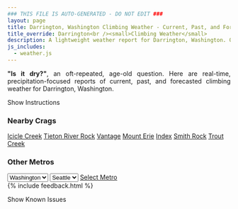 ```yaml
---
### THIS FILE IS AUTO-GENERATED - DO NOT EDIT ###
layout: page
title: Darrington, Washington Climbing Weather - Current, Past, and Forecasted Report
title_override: Darrington<br /><small>Climbing Weather</small>
description: A lightweight weather report for Darrington, Washington. Optimized for slow internet connections.
js_includes:
  - weather.js
---
```


<section class="measure center lh-copy f5-ns f6 ph2 mv4" style="text-align: justify;">
<strong>"Is it dry?"</strong>, an oft-repeated, age-old question. Here are real-time,
precipitation-focused reports of current, past, and forecasted climbing weather for Darrington, Washington.
</section>

<p id="settings-toggle" class="mw5 b center tc hover-light-red black-70 pointer">Show Instructions</p>
<section id="settings" class="overflow-hidden" style="display:none;">
    <div class="mv2 ph2 center">
        <div class="fn f6 tc pv2">
            <p class="measure lh-copy center"><strong>Show/hide hourly forecasts</strong> by clicking the desired day.</p>
            <hr class="mw5 p0 mv2 o-60 b0 bt b--light-red light-red bg-light-red">
            <p class="measure lh-copy center"><strong>Current and Past conditions</strong> are measured by the nearest weather station. <strong>Forecast conditions</strong> are calculated and polled separately.</p>
            <hr class="mw5 p0 mv2 o-60 b0 bt b--light-red light-red bg-light-red">
            <p class="measure lh-copy center"><strong>Having issues?</strong> Try <a id="clear-cache" class="no-underline relative fancy-link light-red hover-light-red" href="#">clearing the local cache</a>.</p>
            <hr class="mw5 p0 mv2 o-60 b0 bt b--light-red light-red bg-light-red">
            <p class="measure lh-copy center">Weather data sourced from <a class="no-underline fancy-link relative light-red" target="_blank" href="https://www.weather.gov/documentation/services-web-api">weather.gov</a>.</p>
        </div>
    </div>
</section>
<section id="weather" data-crag="darrington-washington" class="mv4-ns mv3 ph2 center"></section>
<section id="nearby" class="tc lh-copy">
  <h3>Nearby Crags</h3>
<a class="nowrap no-underline fancy-link relative light-red mh3" href="/crags/icicle-creek-washington-weather.html">Icicle Creek</a>
<a class="nowrap no-underline fancy-link relative light-red mh3" href="/crags/tieton-river-rock-washington-weather.html">Tieton River Rock</a>
<a class="nowrap no-underline fancy-link relative light-red mh3" href="/crags/vantage-washington-weather.html">Vantage</a>
<a class="nowrap no-underline fancy-link relative light-red mh3" href="/crags/mount-erie-washington-weather.html">Mount Erie</a>
<a class="nowrap no-underline fancy-link relative light-red mh3" href="/crags/index-washington-weather.html">Index</a>
<a class="nowrap no-underline fancy-link relative light-red mh3" href="/crags/smith-rock-oregon-weather.html">Smith Rock</a>
<a class="nowrap no-underline fancy-link relative light-red mh3" href="/crags/trout-creek-oregon-weather.html">Trout Creek</a>
</section>
<section id="nearby" class="tc lh-copy">
  <h3>Other Metros</h3>
  <select class="ma1 bg-near-white pa2" id="stateSel">
    <option value="Texas">Texas</option>
    <option value="Washington" selected>Washington</option>
    <option value="Colorado">Colorado</option>
    <option value="Tennessee">Tennessee</option>
    <option value="Utah">Utah</option>
    <option value="California">California</option>
  </select>
  <select class="ma1 bg-near-white pa2" id="citySel">
    <option value="Seattle" selected>Seattle</option>
  </select>
  <a id="selectMetro" class="f6 link dim ph3 pv2 ma1 dib white bg-light-red" href="/crags/seattle-washington-weather.html">Select Metro</a>
  <script>
    var states = [];
    states["Texas"] = "Austin"
    states["Washington"] = "Seattle"
    states["Colorado"] = "Denver"
    states["Tennessee"] = "Nashville"
    states["Utah"] = "Salt Lake City"
    states["California"] = "San Francisco|Los Angeles"
  </script>
</section>
{% include feedback.html %}
<p id="issues-toggle" class="mw5 b center tc hover-light-red black-70 pointer">Show Known Issues</p>
<section id="issues" class="overflow-hidden tc f6">
</section>

<script>
  var weekly_SEW_151_89 = {"updated":"2023-02-20T07:48:22+00:00","units":"us","forecastGenerator":"BaselineForecastGenerator","generatedAt":"2023-02-20T08:35:17+00:00","updateTime":"2023-02-20T07:48:22+00:00","validTimes":"2023-02-20T01:00:00+00:00/P7DT3H","elevation":{"unitCode":"wmoUnit:m","value":1150.9248},"periods":[{"number":1,"name":"Overnight","startTime":"2023-02-20T00:00:00-08:00","endTime":"2023-02-20T06:00:00-08:00","isDaytime":false,"temperature":34,"temperatureUnit":"F","temperatureTrend":null,"probabilityOfPrecipitation":{"unitCode":"wmoUnit:percent","value":100},"dewpoint":{"unitCode":"wmoUnit:degC","value":0.5555555555555556},"relativeHumidity":{"unitCode":"wmoUnit:percent","value":96},"windSpeed":"12 to 16 mph","windDirection":"WSW","icon":"https://api.weather.gov/icons/land/night/snow,100?size=medium","shortForecast":"Rain And Snow","detailedForecast":"Rain and snow. Cloudy, with a low around 34. Wind chill values as low as 25. West southwest wind 12 to 16 mph, with gusts as high as 23 mph. Chance of precipitation is 100%. New snow accumulation of 3 to 5 inches possible."},{"number":2,"name":"Washington's Birthday","startTime":"2023-02-20T06:00:00-08:00","endTime":"2023-02-20T18:00:00-08:00","isDaytime":true,"temperature":35,"temperatureUnit":"F","temperatureTrend":null,"probabilityOfPrecipitation":{"unitCode":"wmoUnit:percent","value":100},"dewpoint":{"unitCode":"wmoUnit:degC","value":1.6666666666666667},"relativeHumidity":{"unitCode":"wmoUnit:percent","value":100},"windSpeed":"12 to 24 mph","windDirection":"SW","icon":"https://api.weather.gov/icons/land/day/snow,100?size=medium","shortForecast":"Rain And Snow","detailedForecast":"Rain and snow. Cloudy, with a high near 35. Wind chill values as low as 23. Southwest wind 12 to 24 mph, with gusts as high as 38 mph. Chance of precipitation is 100%. New snow accumulation of 3 to 7 inches possible."},{"number":3,"name":"Monday Night","startTime":"2023-02-20T18:00:00-08:00","endTime":"2023-02-21T06:00:00-08:00","isDaytime":false,"temperature":28,"temperatureUnit":"F","temperatureTrend":null,"probabilityOfPrecipitation":{"unitCode":"wmoUnit:percent","value":100},"dewpoint":{"unitCode":"wmoUnit:degC","value":1.1111111111111112},"relativeHumidity":{"unitCode":"wmoUnit:percent","value":96},"windSpeed":"24 to 29 mph","windDirection":"SW","icon":"https://api.weather.gov/icons/land/night/snow,100?size=medium","shortForecast":"Rain And Snow","detailedForecast":"Rain and snow. Cloudy, with a low around 28. Wind chill values as low as 15. Southwest wind 24 to 29 mph, with gusts as high as 47 mph. Chance of precipitation is 100%. New snow accumulation of 15 to 21 inches possible."},{"number":4,"name":"Tuesday","startTime":"2023-02-21T06:00:00-08:00","endTime":"2023-02-21T18:00:00-08:00","isDaytime":true,"temperature":32,"temperatureUnit":"F","temperatureTrend":null,"probabilityOfPrecipitation":{"unitCode":"wmoUnit:percent","value":100},"dewpoint":{"unitCode":"wmoUnit:degC","value":-1.6666666666666667},"relativeHumidity":{"unitCode":"wmoUnit:percent","value":91},"windSpeed":"7 to 25 mph","windDirection":"WSW","icon":"https://api.weather.gov/icons/land/day/snow,100?size=medium","shortForecast":"Heavy Snow","detailedForecast":"Snow. Cloudy, with a high near 32. Wind chill values as low as 14. West southwest wind 7 to 25 mph, with gusts as high as 39 mph. Chance of precipitation is 100%. New snow accumulation of 10 to 16 inches possible."},{"number":5,"name":"Tuesday Night","startTime":"2023-02-21T18:00:00-08:00","endTime":"2023-02-22T06:00:00-08:00","isDaytime":false,"temperature":20,"temperatureUnit":"F","temperatureTrend":null,"probabilityOfPrecipitation":{"unitCode":"wmoUnit:percent","value":70},"dewpoint":{"unitCode":"wmoUnit:degC","value":-3.888888888888889},"relativeHumidity":{"unitCode":"wmoUnit:percent","value":86},"windSpeed":"8 mph","windDirection":"NNE","icon":"https://api.weather.gov/icons/land/night/snow,70/snow,60?size=medium","shortForecast":"Light Snow Likely","detailedForecast":"Snow likely. Mostly cloudy, with a low around 20. North northeast wind around 8 mph. Chance of precipitation is 70%. New snow accumulation of 1 to 2 inches possible."},{"number":6,"name":"Wednesday","startTime":"2023-02-22T06:00:00-08:00","endTime":"2023-02-22T18:00:00-08:00","isDaytime":true,"temperature":29,"temperatureUnit":"F","temperatureTrend":null,"probabilityOfPrecipitation":{"unitCode":"wmoUnit:percent","value":50},"dewpoint":{"unitCode":"wmoUnit:degC","value":-8.333333333333334},"relativeHumidity":{"unitCode":"wmoUnit:percent","value":76},"windSpeed":"8 to 12 mph","windDirection":"NE","icon":"https://api.weather.gov/icons/land/day/snow,50?size=medium","shortForecast":"Chance Light Snow","detailedForecast":"A chance of snow. Mostly cloudy, with a high near 29. Chance of precipitation is 50%. New snow accumulation of less than one inch possible."},{"number":7,"name":"Wednesday Night","startTime":"2023-02-22T18:00:00-08:00","endTime":"2023-02-23T06:00:00-08:00","isDaytime":false,"temperature":13,"temperatureUnit":"F","temperatureTrend":null,"probabilityOfPrecipitation":{"unitCode":"wmoUnit:percent","value":30},"dewpoint":{"unitCode":"wmoUnit:degC","value":-9.444444444444445},"relativeHumidity":{"unitCode":"wmoUnit:percent","value":67},"windSpeed":"12 mph","windDirection":"ENE","icon":"https://api.weather.gov/icons/land/night/snow,30?size=medium","shortForecast":"Chance Light Snow","detailedForecast":"A chance of snow. Mostly cloudy, with a low around 13. Chance of precipitation is 30%."},{"number":8,"name":"Thursday","startTime":"2023-02-23T06:00:00-08:00","endTime":"2023-02-23T18:00:00-08:00","isDaytime":true,"temperature":23,"temperatureUnit":"F","temperatureTrend":null,"probabilityOfPrecipitation":{"unitCode":"wmoUnit:percent","value":null},"dewpoint":{"unitCode":"wmoUnit:degC","value":-13.333333333333334},"relativeHumidity":{"unitCode":"wmoUnit:percent","value":61},"windSpeed":"9 to 13 mph","windDirection":"NE","icon":"https://api.weather.gov/icons/land/day/snow/bkn?size=medium","shortForecast":"Slight Chance Light Snow then Partly Sunny","detailedForecast":"A slight chance of snow before 10am. Partly sunny, with a high near 23."},{"number":9,"name":"Thursday Night","startTime":"2023-02-23T18:00:00-08:00","endTime":"2023-02-24T06:00:00-08:00","isDaytime":false,"temperature":6,"temperatureUnit":"F","temperatureTrend":null,"probabilityOfPrecipitation":{"unitCode":"wmoUnit:percent","value":null},"dewpoint":{"unitCode":"wmoUnit:degC","value":-14.444444444444445},"relativeHumidity":{"unitCode":"wmoUnit:percent","value":66},"windSpeed":"9 mph","windDirection":"ENE","icon":"https://api.weather.gov/icons/land/night/cold?size=medium","shortForecast":"Partly Cloudy","detailedForecast":"Partly cloudy, with a low around 6."},{"number":10,"name":"Friday","startTime":"2023-02-24T06:00:00-08:00","endTime":"2023-02-24T18:00:00-08:00","isDaytime":true,"temperature":25,"temperatureUnit":"F","temperatureTrend":null,"probabilityOfPrecipitation":{"unitCode":"wmoUnit:percent","value":null},"dewpoint":{"unitCode":"wmoUnit:degC","value":-10},"relativeHumidity":{"unitCode":"wmoUnit:percent","value":64},"windSpeed":"9 mph","windDirection":"S","icon":"https://api.weather.gov/icons/land/day/snow?size=medium","shortForecast":"Chance Light Snow","detailedForecast":"A chance of snow after 10am. Partly sunny, with a high near 25."},{"number":11,"name":"Friday Night","startTime":"2023-02-24T18:00:00-08:00","endTime":"2023-02-25T06:00:00-08:00","isDaytime":false,"temperature":17,"temperatureUnit":"F","temperatureTrend":null,"probabilityOfPrecipitation":{"unitCode":"wmoUnit:percent","value":null},"dewpoint":{"unitCode":"wmoUnit:degC","value":-10.555555555555555},"relativeHumidity":{"unitCode":"wmoUnit:percent","value":77},"windSpeed":"9 mph","windDirection":"S","icon":"https://api.weather.gov/icons/land/night/snow?size=medium","shortForecast":"Light Snow Likely","detailedForecast":"Snow likely. Mostly cloudy, with a low around 17."},{"number":12,"name":"Saturday","startTime":"2023-02-25T06:00:00-08:00","endTime":"2023-02-25T18:00:00-08:00","isDaytime":true,"temperature":29,"temperatureUnit":"F","temperatureTrend":null,"probabilityOfPrecipitation":{"unitCode":"wmoUnit:percent","value":null},"dewpoint":{"unitCode":"wmoUnit:degC","value":-4.444444444444445},"relativeHumidity":{"unitCode":"wmoUnit:percent","value":83},"windSpeed":"10 mph","windDirection":"S","icon":"https://api.weather.gov/icons/land/day/snow?size=medium","shortForecast":"Light Snow","detailedForecast":"Snow. Mostly cloudy, with a high near 29."},{"number":13,"name":"Saturday Night","startTime":"2023-02-25T18:00:00-08:00","endTime":"2023-02-26T06:00:00-08:00","isDaytime":false,"temperature":25,"temperatureUnit":"F","temperatureTrend":null,"probabilityOfPrecipitation":{"unitCode":"wmoUnit:percent","value":null},"dewpoint":{"unitCode":"wmoUnit:degC","value":-4.444444444444445},"relativeHumidity":{"unitCode":"wmoUnit:percent","value":84},"windSpeed":"13 mph","windDirection":"SSW","icon":"https://api.weather.gov/icons/land/night/snow?size=medium","shortForecast":"Light Snow","detailedForecast":"Snow. Mostly cloudy, with a low around 25."},{"number":14,"name":"Sunday","startTime":"2023-02-26T06:00:00-08:00","endTime":"2023-02-26T18:00:00-08:00","isDaytime":true,"temperature":31,"temperatureUnit":"F","temperatureTrend":null,"probabilityOfPrecipitation":{"unitCode":"wmoUnit:percent","value":null},"dewpoint":{"unitCode":"wmoUnit:degC","value":-2.7777777777777777},"relativeHumidity":{"unitCode":"wmoUnit:percent","value":84},"windSpeed":"10 to 15 mph","windDirection":"SW","icon":"https://api.weather.gov/icons/land/day/snow?size=medium","shortForecast":"Light Snow","detailedForecast":"Snow before 5pm. Cloudy, with a high near 31."}]}
  var hourly_SEW_151_89 = {"@context":["https://geojson.org/geojson-ld/geojson-context.jsonld",{"@version":"1.1","wx":"https://api.weather.gov/ontology#","geo":"http://www.opengis.net/ont/geosparql#","unit":"http://codes.wmo.int/common/unit/","@vocab":"https://api.weather.gov/ontology#"}],"type":"Feature","geometry":{"type":"Polygon","coordinates":[[[-121.6487288,48.1784602],[-121.6426225,48.158006500000006],[-121.6119448,48.16207810000001],[-121.6180444,48.18253210000001],[-121.6487288,48.1784602]]]},"properties":{"updated":"2023-02-20T07:48:22+00:00","units":"us","forecastGenerator":"HourlyForecastGenerator","generatedAt":"2023-02-20T08:35:18+00:00","updateTime":"2023-02-20T07:48:22+00:00","validTimes":"2023-02-20T01:00:00+00:00/P7DT3H","elevation":{"unitCode":"wmoUnit:m","value":1150.9248},"periods":[{"number":1,"name":"","startTime":"2023-02-20T00:00:00-08:00","endTime":"2023-02-20T01:00:00-08:00","isDaytime":false,"temperature":34,"temperatureUnit":"F","temperatureTrend":null,"probabilityOfPrecipitation":{"unitCode":"wmoUnit:percent","value":97},"dewpoint":{"unitCode":"wmoUnit:degC","value":0.5555555555555556},"relativeHumidity":{"unitCode":"wmoUnit:percent","value":95},"windSpeed":"15 mph","windDirection":"WSW","icon":"https://api.weather.gov/icons/land/night/snow,97?size=small","shortForecast":"Rain And Snow","detailedForecast":""},{"number":2,"name":"","startTime":"2023-02-20T01:00:00-08:00","endTime":"2023-02-20T02:00:00-08:00","isDaytime":false,"temperature":34,"temperatureUnit":"F","temperatureTrend":null,"probabilityOfPrecipitation":{"unitCode":"wmoUnit:percent","value":99},"dewpoint":{"unitCode":"wmoUnit:degC","value":0.5555555555555556},"relativeHumidity":{"unitCode":"wmoUnit:percent","value":94},"windSpeed":"16 mph","windDirection":"WSW","icon":"https://api.weather.gov/icons/land/night/snow,99?size=small","shortForecast":"Rain And Snow","detailedForecast":""},{"number":3,"name":"","startTime":"2023-02-20T02:00:00-08:00","endTime":"2023-02-20T03:00:00-08:00","isDaytime":false,"temperature":34,"temperatureUnit":"F","temperatureTrend":null,"probabilityOfPrecipitation":{"unitCode":"wmoUnit:percent","value":96},"dewpoint":{"unitCode":"wmoUnit:degC","value":0.5555555555555556},"relativeHumidity":{"unitCode":"wmoUnit:percent","value":96},"windSpeed":"15 mph","windDirection":"W","icon":"https://api.weather.gov/icons/land/night/snow,96?size=small","shortForecast":"Rain And Snow","detailedForecast":""},{"number":4,"name":"","startTime":"2023-02-20T03:00:00-08:00","endTime":"2023-02-20T04:00:00-08:00","isDaytime":false,"temperature":34,"temperatureUnit":"F","temperatureTrend":null,"probabilityOfPrecipitation":{"unitCode":"wmoUnit:percent","value":95},"dewpoint":{"unitCode":"wmoUnit:degC","value":0.5555555555555556},"relativeHumidity":{"unitCode":"wmoUnit:percent","value":96},"windSpeed":"14 mph","windDirection":"WSW","icon":"https://api.weather.gov/icons/land/night/snow,95?size=small","shortForecast":"Rain And Snow","detailedForecast":""},{"number":5,"name":"","startTime":"2023-02-20T04:00:00-08:00","endTime":"2023-02-20T05:00:00-08:00","isDaytime":false,"temperature":34,"temperatureUnit":"F","temperatureTrend":null,"probabilityOfPrecipitation":{"unitCode":"wmoUnit:percent","value":95},"dewpoint":{"unitCode":"wmoUnit:degC","value":0},"relativeHumidity":{"unitCode":"wmoUnit:percent","value":93},"windSpeed":"12 mph","windDirection":"WSW","icon":"https://api.weather.gov/icons/land/night/snow,95?size=small","shortForecast":"Rain And Snow","detailedForecast":""},{"number":6,"name":"","startTime":"2023-02-20T05:00:00-08:00","endTime":"2023-02-20T06:00:00-08:00","isDaytime":false,"temperature":34,"temperatureUnit":"F","temperatureTrend":null,"probabilityOfPrecipitation":{"unitCode":"wmoUnit:percent","value":93},"dewpoint":{"unitCode":"wmoUnit:degC","value":0},"relativeHumidity":{"unitCode":"wmoUnit:percent","value":93},"windSpeed":"12 mph","windDirection":"WSW","icon":"https://api.weather.gov/icons/land/night/snow,93?size=small","shortForecast":"Rain And Snow","detailedForecast":""},{"number":7,"name":"","startTime":"2023-02-20T06:00:00-08:00","endTime":"2023-02-20T07:00:00-08:00","isDaytime":true,"temperature":34,"temperatureUnit":"F","temperatureTrend":null,"probabilityOfPrecipitation":{"unitCode":"wmoUnit:percent","value":93},"dewpoint":{"unitCode":"wmoUnit:degC","value":0},"relativeHumidity":{"unitCode":"wmoUnit:percent","value":92},"windSpeed":"12 mph","windDirection":"WSW","icon":"https://api.weather.gov/icons/land/day/snow,93?size=small","shortForecast":"Rain And Snow","detailedForecast":""},{"number":8,"name":"","startTime":"2023-02-20T07:00:00-08:00","endTime":"2023-02-20T08:00:00-08:00","isDaytime":true,"temperature":34,"temperatureUnit":"F","temperatureTrend":null,"probabilityOfPrecipitation":{"unitCode":"wmoUnit:percent","value":94},"dewpoint":{"unitCode":"wmoUnit:degC","value":0},"relativeHumidity":{"unitCode":"wmoUnit:percent","value":94},"windSpeed":"12 mph","windDirection":"SW","icon":"https://api.weather.gov/icons/land/day/snow,94?size=small","shortForecast":"Heavy Snow","detailedForecast":""},{"number":9,"name":"","startTime":"2023-02-20T08:00:00-08:00","endTime":"2023-02-20T09:00:00-08:00","isDaytime":true,"temperature":34,"temperatureUnit":"F","temperatureTrend":null,"probabilityOfPrecipitation":{"unitCode":"wmoUnit:percent","value":96},"dewpoint":{"unitCode":"wmoUnit:degC","value":0},"relativeHumidity":{"unitCode":"wmoUnit:percent","value":92},"windSpeed":"12 mph","windDirection":"SW","icon":"https://api.weather.gov/icons/land/day/snow,96?size=small","shortForecast":"Heavy Snow","detailedForecast":""},{"number":10,"name":"","startTime":"2023-02-20T09:00:00-08:00","endTime":"2023-02-20T10:00:00-08:00","isDaytime":true,"temperature":33,"temperatureUnit":"F","temperatureTrend":null,"probabilityOfPrecipitation":{"unitCode":"wmoUnit:percent","value":96},"dewpoint":{"unitCode":"wmoUnit:degC","value":0},"relativeHumidity":{"unitCode":"wmoUnit:percent","value":95},"windSpeed":"13 mph","windDirection":"SSW","icon":"https://api.weather.gov/icons/land/day/snow,96?size=small","shortForecast":"Heavy Snow","detailedForecast":""},{"number":11,"name":"","startTime":"2023-02-20T10:00:00-08:00","endTime":"2023-02-20T11:00:00-08:00","isDaytime":true,"temperature":34,"temperatureUnit":"F","temperatureTrend":null,"probabilityOfPrecipitation":{"unitCode":"wmoUnit:percent","value":93},"dewpoint":{"unitCode":"wmoUnit:degC","value":0.5555555555555556},"relativeHumidity":{"unitCode":"wmoUnit:percent","value":96},"windSpeed":"14 mph","windDirection":"SSW","icon":"https://api.weather.gov/icons/land/day/snow,93?size=small","shortForecast":"Rain And Snow","detailedForecast":""},{"number":12,"name":"","startTime":"2023-02-20T11:00:00-08:00","endTime":"2023-02-20T12:00:00-08:00","isDaytime":true,"temperature":35,"temperatureUnit":"F","temperatureTrend":null,"probabilityOfPrecipitation":{"unitCode":"wmoUnit:percent","value":95},"dewpoint":{"unitCode":"wmoUnit:degC","value":1.6666666666666667},"relativeHumidity":{"unitCode":"wmoUnit:percent","value":100},"windSpeed":"16 mph","windDirection":"SSW","icon":"https://api.weather.gov/icons/land/day/snow,95?size=small","shortForecast":"Rain And Snow","detailedForecast":""},{"number":13,"name":"","startTime":"2023-02-20T12:00:00-08:00","endTime":"2023-02-20T13:00:00-08:00","isDaytime":true,"temperature":35,"temperatureUnit":"F","temperatureTrend":null,"probabilityOfPrecipitation":{"unitCode":"wmoUnit:percent","value":96},"dewpoint":{"unitCode":"wmoUnit:degC","value":1.6666666666666667},"relativeHumidity":{"unitCode":"wmoUnit:percent","value":100},"windSpeed":"20 mph","windDirection":"SSW","icon":"https://api.weather.gov/icons/land/day/snow,96?size=small","shortForecast":"Rain And Snow","detailedForecast":""},{"number":14,"name":"","startTime":"2023-02-20T13:00:00-08:00","endTime":"2023-02-20T14:00:00-08:00","isDaytime":true,"temperature":35,"temperatureUnit":"F","temperatureTrend":null,"probabilityOfPrecipitation":{"unitCode":"wmoUnit:percent","value":94},"dewpoint":{"unitCode":"wmoUnit:degC","value":1.1111111111111112},"relativeHumidity":{"unitCode":"wmoUnit:percent","value":98},"windSpeed":"21 mph","windDirection":"SSW","icon":"https://api.weather.gov/icons/land/day/snow,94?size=small","shortForecast":"Rain And Snow","detailedForecast":""},{"number":15,"name":"","startTime":"2023-02-20T14:00:00-08:00","endTime":"2023-02-20T15:00:00-08:00","isDaytime":true,"temperature":35,"temperatureUnit":"F","temperatureTrend":null,"probabilityOfPrecipitation":{"unitCode":"wmoUnit:percent","value":97},"dewpoint":{"unitCode":"wmoUnit:degC","value":1.1111111111111112},"relativeHumidity":{"unitCode":"wmoUnit:percent","value":98},"windSpeed":"22 mph","windDirection":"SSW","icon":"https://api.weather.gov/icons/land/day/snow,97?size=small","shortForecast":"Rain And Snow","detailedForecast":""},{"number":16,"name":"","startTime":"2023-02-20T15:00:00-08:00","endTime":"2023-02-20T16:00:00-08:00","isDaytime":true,"temperature":35,"temperatureUnit":"F","temperatureTrend":null,"probabilityOfPrecipitation":{"unitCode":"wmoUnit:percent","value":99},"dewpoint":{"unitCode":"wmoUnit:degC","value":1.1111111111111112},"relativeHumidity":{"unitCode":"wmoUnit:percent","value":97},"windSpeed":"23 mph","windDirection":"SSW","icon":"https://api.weather.gov/icons/land/day/snow,99?size=small","shortForecast":"Rain And Snow","detailedForecast":""},{"number":17,"name":"","startTime":"2023-02-20T16:00:00-08:00","endTime":"2023-02-20T17:00:00-08:00","isDaytime":true,"temperature":35,"temperatureUnit":"F","temperatureTrend":null,"probabilityOfPrecipitation":{"unitCode":"wmoUnit:percent","value":100},"dewpoint":{"unitCode":"wmoUnit:degC","value":1.1111111111111112},"relativeHumidity":{"unitCode":"wmoUnit:percent","value":98},"windSpeed":"24 mph","windDirection":"SSW","icon":"https://api.weather.gov/icons/land/day/snow,100?size=small","shortForecast":"Rain And Snow","detailedForecast":""},{"number":18,"name":"","startTime":"2023-02-20T17:00:00-08:00","endTime":"2023-02-20T18:00:00-08:00","isDaytime":true,"temperature":34,"temperatureUnit":"F","temperatureTrend":null,"probabilityOfPrecipitation":{"unitCode":"wmoUnit:percent","value":100},"dewpoint":{"unitCode":"wmoUnit:degC","value":0.5555555555555556},"relativeHumidity":{"unitCode":"wmoUnit:percent","value":98},"windSpeed":"24 mph","windDirection":"SSW","icon":"https://api.weather.gov/icons/land/day/snow,100?size=small","shortForecast":"Rain And Snow","detailedForecast":""},{"number":19,"name":"","startTime":"2023-02-20T18:00:00-08:00","endTime":"2023-02-20T19:00:00-08:00","isDaytime":false,"temperature":34,"temperatureUnit":"F","temperatureTrend":null,"probabilityOfPrecipitation":{"unitCode":"wmoUnit:percent","value":100},"dewpoint":{"unitCode":"wmoUnit:degC","value":0.5555555555555556},"relativeHumidity":{"unitCode":"wmoUnit:percent","value":96},"windSpeed":"24 mph","windDirection":"SSW","icon":"https://api.weather.gov/icons/land/night/snow,100?size=small","shortForecast":"Rain And Snow","detailedForecast":""},{"number":20,"name":"","startTime":"2023-02-20T19:00:00-08:00","endTime":"2023-02-20T20:00:00-08:00","isDaytime":false,"temperature":35,"temperatureUnit":"F","temperatureTrend":null,"probabilityOfPrecipitation":{"unitCode":"wmoUnit:percent","value":100},"dewpoint":{"unitCode":"wmoUnit:degC","value":1.1111111111111112},"relativeHumidity":{"unitCode":"wmoUnit:percent","value":95},"windSpeed":"24 mph","windDirection":"SW","icon":"https://api.weather.gov/icons/land/night/snow,100?size=small","shortForecast":"Rain And Snow","detailedForecast":""},{"number":21,"name":"","startTime":"2023-02-20T20:00:00-08:00","endTime":"2023-02-20T21:00:00-08:00","isDaytime":false,"temperature":35,"temperatureUnit":"F","temperatureTrend":null,"probabilityOfPrecipitation":{"unitCode":"wmoUnit:percent","value":100},"dewpoint":{"unitCode":"wmoUnit:degC","value":0.5555555555555556},"relativeHumidity":{"unitCode":"wmoUnit:percent","value":93},"windSpeed":"24 mph","windDirection":"SW","icon":"https://api.weather.gov/icons/land/night/snow,100?size=small","shortForecast":"Rain And Snow","detailedForecast":""},{"number":22,"name":"","startTime":"2023-02-20T21:00:00-08:00","endTime":"2023-02-20T22:00:00-08:00","isDaytime":false,"temperature":34,"temperatureUnit":"F","temperatureTrend":null,"probabilityOfPrecipitation":{"unitCode":"wmoUnit:percent","value":100},"dewpoint":{"unitCode":"wmoUnit:degC","value":0},"relativeHumidity":{"unitCode":"wmoUnit:percent","value":92},"windSpeed":"24 mph","windDirection":"SW","icon":"https://api.weather.gov/icons/land/night/snow,100?size=small","shortForecast":"Rain And Snow","detailedForecast":""},{"number":23,"name":"","startTime":"2023-02-20T22:00:00-08:00","endTime":"2023-02-20T23:00:00-08:00","isDaytime":false,"temperature":33,"temperatureUnit":"F","temperatureTrend":null,"probabilityOfPrecipitation":{"unitCode":"wmoUnit:percent","value":99},"dewpoint":{"unitCode":"wmoUnit:degC","value":-0.5555555555555556},"relativeHumidity":{"unitCode":"wmoUnit:percent","value":92},"windSpeed":"28 mph","windDirection":"W","icon":"https://api.weather.gov/icons/land/night/snow,99?size=small","shortForecast":"Heavy Snow","detailedForecast":""},{"number":24,"name":"","startTime":"2023-02-20T23:00:00-08:00","endTime":"2023-02-21T00:00:00-08:00","isDaytime":false,"temperature":32,"temperatureUnit":"F","temperatureTrend":null,"probabilityOfPrecipitation":{"unitCode":"wmoUnit:percent","value":99},"dewpoint":{"unitCode":"wmoUnit:degC","value":-1.1111111111111112},"relativeHumidity":{"unitCode":"wmoUnit:percent","value":92},"windSpeed":"28 mph","windDirection":"W","icon":"https://api.weather.gov/icons/land/night/snow,99?size=small","shortForecast":"Heavy Snow","detailedForecast":""},{"number":25,"name":"","startTime":"2023-02-21T00:00:00-08:00","endTime":"2023-02-21T01:00:00-08:00","isDaytime":false,"temperature":32,"temperatureUnit":"F","temperatureTrend":null,"probabilityOfPrecipitation":{"unitCode":"wmoUnit:percent","value":99},"dewpoint":{"unitCode":"wmoUnit:degC","value":-1.6666666666666667},"relativeHumidity":{"unitCode":"wmoUnit:percent","value":91},"windSpeed":"28 mph","windDirection":"W","icon":"https://api.weather.gov/icons/land/night/snow,99?size=small","shortForecast":"Heavy Snow","detailedForecast":""},{"number":26,"name":"","startTime":"2023-02-21T01:00:00-08:00","endTime":"2023-02-21T02:00:00-08:00","isDaytime":false,"temperature":31,"temperatureUnit":"F","temperatureTrend":null,"probabilityOfPrecipitation":{"unitCode":"wmoUnit:percent","value":99},"dewpoint":{"unitCode":"wmoUnit:degC","value":-1.6666666666666667},"relativeHumidity":{"unitCode":"wmoUnit:percent","value":91},"windSpeed":"29 mph","windDirection":"W","icon":"https://api.weather.gov/icons/land/night/snow,99?size=small","shortForecast":"Heavy Snow","detailedForecast":""},{"number":27,"name":"","startTime":"2023-02-21T02:00:00-08:00","endTime":"2023-02-21T03:00:00-08:00","isDaytime":false,"temperature":31,"temperatureUnit":"F","temperatureTrend":null,"probabilityOfPrecipitation":{"unitCode":"wmoUnit:percent","value":99},"dewpoint":{"unitCode":"wmoUnit:degC","value":-2.2222222222222223},"relativeHumidity":{"unitCode":"wmoUnit:percent","value":90},"windSpeed":"29 mph","windDirection":"W","icon":"https://api.weather.gov/icons/land/night/snow,99?size=small","shortForecast":"Heavy Snow","detailedForecast":""},{"number":28,"name":"","startTime":"2023-02-21T03:00:00-08:00","endTime":"2023-02-21T04:00:00-08:00","isDaytime":false,"temperature":30,"temperatureUnit":"F","temperatureTrend":null,"probabilityOfPrecipitation":{"unitCode":"wmoUnit:percent","value":99},"dewpoint":{"unitCode":"wmoUnit:degC","value":-2.7777777777777777},"relativeHumidity":{"unitCode":"wmoUnit:percent","value":89},"windSpeed":"29 mph","windDirection":"W","icon":"https://api.weather.gov/icons/land/night/snow,99?size=small","shortForecast":"Heavy Snow","detailedForecast":""},{"number":29,"name":"","startTime":"2023-02-21T04:00:00-08:00","endTime":"2023-02-21T05:00:00-08:00","isDaytime":false,"temperature":30,"temperatureUnit":"F","temperatureTrend":null,"probabilityOfPrecipitation":{"unitCode":"wmoUnit:percent","value":98},"dewpoint":{"unitCode":"wmoUnit:degC","value":-2.7777777777777777},"relativeHumidity":{"unitCode":"wmoUnit:percent","value":88},"windSpeed":"25 mph","windDirection":"W","icon":"https://api.weather.gov/icons/land/night/snow,98?size=small","shortForecast":"Heavy Snow","detailedForecast":""},{"number":30,"name":"","startTime":"2023-02-21T05:00:00-08:00","endTime":"2023-02-21T06:00:00-08:00","isDaytime":false,"temperature":29,"temperatureUnit":"F","temperatureTrend":null,"probabilityOfPrecipitation":{"unitCode":"wmoUnit:percent","value":98},"dewpoint":{"unitCode":"wmoUnit:degC","value":-3.3333333333333335},"relativeHumidity":{"unitCode":"wmoUnit:percent","value":87},"windSpeed":"25 mph","windDirection":"W","icon":"https://api.weather.gov/icons/land/night/snow,98?size=small","shortForecast":"Heavy Snow","detailedForecast":""},{"number":31,"name":"","startTime":"2023-02-21T06:00:00-08:00","endTime":"2023-02-21T07:00:00-08:00","isDaytime":true,"temperature":28,"temperatureUnit":"F","temperatureTrend":null,"probabilityOfPrecipitation":{"unitCode":"wmoUnit:percent","value":98},"dewpoint":{"unitCode":"wmoUnit:degC","value":-3.888888888888889},"relativeHumidity":{"unitCode":"wmoUnit:percent","value":87},"windSpeed":"25 mph","windDirection":"W","icon":"https://api.weather.gov/icons/land/day/snow,98?size=small","shortForecast":"Heavy Snow","detailedForecast":""},{"number":32,"name":"","startTime":"2023-02-21T07:00:00-08:00","endTime":"2023-02-21T08:00:00-08:00","isDaytime":true,"temperature":28,"temperatureUnit":"F","temperatureTrend":null,"probabilityOfPrecipitation":{"unitCode":"wmoUnit:percent","value":98},"dewpoint":{"unitCode":"wmoUnit:degC","value":-3.888888888888889},"relativeHumidity":{"unitCode":"wmoUnit:percent","value":87},"windSpeed":"18 mph","windDirection":"WSW","icon":"https://api.weather.gov/icons/land/day/snow,98?size=small","shortForecast":"Heavy Snow","detailedForecast":""},{"number":33,"name":"","startTime":"2023-02-21T08:00:00-08:00","endTime":"2023-02-21T09:00:00-08:00","isDaytime":true,"temperature":28,"temperatureUnit":"F","temperatureTrend":null,"probabilityOfPrecipitation":{"unitCode":"wmoUnit:percent","value":98},"dewpoint":{"unitCode":"wmoUnit:degC","value":-3.888888888888889},"relativeHumidity":{"unitCode":"wmoUnit:percent","value":88},"windSpeed":"18 mph","windDirection":"WSW","icon":"https://api.weather.gov/icons/land/day/snow,98?size=small","shortForecast":"Heavy Snow","detailedForecast":""},{"number":34,"name":"","startTime":"2023-02-21T09:00:00-08:00","endTime":"2023-02-21T10:00:00-08:00","isDaytime":true,"temperature":28,"temperatureUnit":"F","temperatureTrend":null,"probabilityOfPrecipitation":{"unitCode":"wmoUnit:percent","value":98},"dewpoint":{"unitCode":"wmoUnit:degC","value":-3.3333333333333335},"relativeHumidity":{"unitCode":"wmoUnit:percent","value":90},"windSpeed":"18 mph","windDirection":"WSW","icon":"https://api.weather.gov/icons/land/day/snow,98?size=small","shortForecast":"Heavy Snow","detailedForecast":""},{"number":35,"name":"","startTime":"2023-02-21T10:00:00-08:00","endTime":"2023-02-21T11:00:00-08:00","isDaytime":true,"temperature":29,"temperatureUnit":"F","temperatureTrend":null,"probabilityOfPrecipitation":{"unitCode":"wmoUnit:percent","value":95},"dewpoint":{"unitCode":"wmoUnit:degC","value":-2.7777777777777777},"relativeHumidity":{"unitCode":"wmoUnit:percent","value":91},"windSpeed":"14 mph","windDirection":"WSW","icon":"https://api.weather.gov/icons/land/day/snow,95?size=small","shortForecast":"Heavy Snow","detailedForecast":""},{"number":36,"name":"","startTime":"2023-02-21T11:00:00-08:00","endTime":"2023-02-21T12:00:00-08:00","isDaytime":true,"temperature":30,"temperatureUnit":"F","temperatureTrend":null,"probabilityOfPrecipitation":{"unitCode":"wmoUnit:percent","value":95},"dewpoint":{"unitCode":"wmoUnit:degC","value":-2.2222222222222223},"relativeHumidity":{"unitCode":"wmoUnit:percent","value":91},"windSpeed":"14 mph","windDirection":"WSW","icon":"https://api.weather.gov/icons/land/day/snow,95?size=small","shortForecast":"Heavy Snow","detailedForecast":""},{"number":37,"name":"","startTime":"2023-02-21T12:00:00-08:00","endTime":"2023-02-21T13:00:00-08:00","isDaytime":true,"temperature":31,"temperatureUnit":"F","temperatureTrend":null,"probabilityOfPrecipitation":{"unitCode":"wmoUnit:percent","value":95},"dewpoint":{"unitCode":"wmoUnit:degC","value":-2.2222222222222223},"relativeHumidity":{"unitCode":"wmoUnit:percent","value":91},"windSpeed":"14 mph","windDirection":"WSW","icon":"https://api.weather.gov/icons/land/day/snow,95?size=small","shortForecast":"Heavy Snow","detailedForecast":""},{"number":38,"name":"","startTime":"2023-02-21T13:00:00-08:00","endTime":"2023-02-21T14:00:00-08:00","isDaytime":true,"temperature":31,"temperatureUnit":"F","temperatureTrend":null,"probabilityOfPrecipitation":{"unitCode":"wmoUnit:percent","value":95},"dewpoint":{"unitCode":"wmoUnit:degC","value":-1.6666666666666667},"relativeHumidity":{"unitCode":"wmoUnit:percent","value":91},"windSpeed":"10 mph","windDirection":"WSW","icon":"https://api.weather.gov/icons/land/day/snow,95?size=small","shortForecast":"Heavy Snow","detailedForecast":""},{"number":39,"name":"","startTime":"2023-02-21T14:00:00-08:00","endTime":"2023-02-21T15:00:00-08:00","isDaytime":true,"temperature":31,"temperatureUnit":"F","temperatureTrend":null,"probabilityOfPrecipitation":{"unitCode":"wmoUnit:percent","value":95},"dewpoint":{"unitCode":"wmoUnit:degC","value":-2.2222222222222223},"relativeHumidity":{"unitCode":"wmoUnit:percent","value":90},"windSpeed":"10 mph","windDirection":"WSW","icon":"https://api.weather.gov/icons/land/day/snow,95?size=small","shortForecast":"Heavy Snow","detailedForecast":""},{"number":40,"name":"","startTime":"2023-02-21T15:00:00-08:00","endTime":"2023-02-21T16:00:00-08:00","isDaytime":true,"temperature":31,"temperatureUnit":"F","temperatureTrend":null,"probabilityOfPrecipitation":{"unitCode":"wmoUnit:percent","value":95},"dewpoint":{"unitCode":"wmoUnit:degC","value":-2.2222222222222223},"relativeHumidity":{"unitCode":"wmoUnit:percent","value":89},"windSpeed":"10 mph","windDirection":"WSW","icon":"https://api.weather.gov/icons/land/day/snow,95?size=small","shortForecast":"Heavy Snow","detailedForecast":""},{"number":41,"name":"","startTime":"2023-02-21T16:00:00-08:00","endTime":"2023-02-21T17:00:00-08:00","isDaytime":true,"temperature":30,"temperatureUnit":"F","temperatureTrend":null,"probabilityOfPrecipitation":{"unitCode":"wmoUnit:percent","value":73},"dewpoint":{"unitCode":"wmoUnit:degC","value":-2.7777777777777777},"relativeHumidity":{"unitCode":"wmoUnit:percent","value":88},"windSpeed":"7 mph","windDirection":"W","icon":"https://api.weather.gov/icons/land/day/snow,73?size=small","shortForecast":"Light Snow Likely","detailedForecast":""},{"number":42,"name":"","startTime":"2023-02-21T17:00:00-08:00","endTime":"2023-02-21T18:00:00-08:00","isDaytime":true,"temperature":29,"temperatureUnit":"F","temperatureTrend":null,"probabilityOfPrecipitation":{"unitCode":"wmoUnit:percent","value":73},"dewpoint":{"unitCode":"wmoUnit:degC","value":-3.3333333333333335},"relativeHumidity":{"unitCode":"wmoUnit:percent","value":87},"windSpeed":"7 mph","windDirection":"W","icon":"https://api.weather.gov/icons/land/day/snow,73?size=small","shortForecast":"Light Snow Likely","detailedForecast":""},{"number":43,"name":"","startTime":"2023-02-21T18:00:00-08:00","endTime":"2023-02-21T19:00:00-08:00","isDaytime":false,"temperature":29,"temperatureUnit":"F","temperatureTrend":null,"probabilityOfPrecipitation":{"unitCode":"wmoUnit:percent","value":73},"dewpoint":{"unitCode":"wmoUnit:degC","value":-3.888888888888889},"relativeHumidity":{"unitCode":"wmoUnit:percent","value":86},"windSpeed":"7 mph","windDirection":"W","icon":"https://api.weather.gov/icons/land/night/snow,73?size=small","shortForecast":"Light Snow Likely","detailedForecast":""},{"number":44,"name":"","startTime":"2023-02-21T19:00:00-08:00","endTime":"2023-02-21T20:00:00-08:00","isDaytime":false,"temperature":28,"temperatureUnit":"F","temperatureTrend":null,"probabilityOfPrecipitation":{"unitCode":"wmoUnit:percent","value":73},"dewpoint":{"unitCode":"wmoUnit:degC","value":-4.444444444444445},"relativeHumidity":{"unitCode":"wmoUnit:percent","value":85},"windSpeed":"6 mph","windDirection":"NNW","icon":"https://api.weather.gov/icons/land/night/snow,73?size=small","shortForecast":"Light Snow Likely","detailedForecast":""},{"number":45,"name":"","startTime":"2023-02-21T20:00:00-08:00","endTime":"2023-02-21T21:00:00-08:00","isDaytime":false,"temperature":27,"temperatureUnit":"F","temperatureTrend":null,"probabilityOfPrecipitation":{"unitCode":"wmoUnit:percent","value":73},"dewpoint":{"unitCode":"wmoUnit:degC","value":-5},"relativeHumidity":{"unitCode":"wmoUnit:percent","value":85},"windSpeed":"6 mph","windDirection":"NNW","icon":"https://api.weather.gov/icons/land/night/snow,73?size=small","shortForecast":"Light Snow Likely","detailedForecast":""},{"number":46,"name":"","startTime":"2023-02-21T21:00:00-08:00","endTime":"2023-02-21T22:00:00-08:00","isDaytime":false,"temperature":26,"temperatureUnit":"F","temperatureTrend":null,"probabilityOfPrecipitation":{"unitCode":"wmoUnit:percent","value":73},"dewpoint":{"unitCode":"wmoUnit:degC","value":-5.555555555555555},"relativeHumidity":{"unitCode":"wmoUnit:percent","value":84},"windSpeed":"6 mph","windDirection":"NNW","icon":"https://api.weather.gov/icons/land/night/snow,73?size=small","shortForecast":"Light Snow Likely","detailedForecast":""},{"number":47,"name":"","startTime":"2023-02-21T22:00:00-08:00","endTime":"2023-02-21T23:00:00-08:00","isDaytime":false,"temperature":25,"temperatureUnit":"F","temperatureTrend":null,"probabilityOfPrecipitation":{"unitCode":"wmoUnit:percent","value":58},"dewpoint":{"unitCode":"wmoUnit:degC","value":-6.111111111111111},"relativeHumidity":{"unitCode":"wmoUnit:percent","value":84},"windSpeed":"6 mph","windDirection":"NE","icon":"https://api.weather.gov/icons/land/night/snow,58?size=small","shortForecast":"Light Snow Likely","detailedForecast":""},{"number":48,"name":"","startTime":"2023-02-21T23:00:00-08:00","endTime":"2023-02-22T00:00:00-08:00","isDaytime":false,"temperature":25,"temperatureUnit":"F","temperatureTrend":null,"probabilityOfPrecipitation":{"unitCode":"wmoUnit:percent","value":58},"dewpoint":{"unitCode":"wmoUnit:degC","value":-6.666666666666667},"relativeHumidity":{"unitCode":"wmoUnit:percent","value":83},"windSpeed":"6 mph","windDirection":"NE","icon":"https://api.weather.gov/icons/land/night/snow,58?size=small","shortForecast":"Light Snow Likely","detailedForecast":""},{"number":49,"name":"","startTime":"2023-02-22T00:00:00-08:00","endTime":"2023-02-22T01:00:00-08:00","isDaytime":false,"temperature":25,"temperatureUnit":"F","temperatureTrend":null,"probabilityOfPrecipitation":{"unitCode":"wmoUnit:percent","value":58},"dewpoint":{"unitCode":"wmoUnit:degC","value":-6.666666666666667},"relativeHumidity":{"unitCode":"wmoUnit:percent","value":81},"windSpeed":"6 mph","windDirection":"NE","icon":"https://api.weather.gov/icons/land/night/snow,58?size=small","shortForecast":"Light Snow Likely","detailedForecast":""},{"number":50,"name":"","startTime":"2023-02-22T01:00:00-08:00","endTime":"2023-02-22T02:00:00-08:00","isDaytime":false,"temperature":25,"temperatureUnit":"F","temperatureTrend":null,"probabilityOfPrecipitation":{"unitCode":"wmoUnit:percent","value":58},"dewpoint":{"unitCode":"wmoUnit:degC","value":-6.666666666666667},"relativeHumidity":{"unitCode":"wmoUnit:percent","value":80},"windSpeed":"7 mph","windDirection":"NE","icon":"https://api.weather.gov/icons/land/night/snow,58?size=small","shortForecast":"Light Snow Likely","detailedForecast":""},{"number":51,"name":"","startTime":"2023-02-22T02:00:00-08:00","endTime":"2023-02-22T03:00:00-08:00","isDaytime":false,"temperature":24,"temperatureUnit":"F","temperatureTrend":null,"probabilityOfPrecipitation":{"unitCode":"wmoUnit:percent","value":58},"dewpoint":{"unitCode":"wmoUnit:degC","value":-7.222222222222222},"relativeHumidity":{"unitCode":"wmoUnit:percent","value":79},"windSpeed":"7 mph","windDirection":"NE","icon":"https://api.weather.gov/icons/land/night/snow,58?size=small","shortForecast":"Light Snow Likely","detailedForecast":""},{"number":52,"name":"","startTime":"2023-02-22T03:00:00-08:00","endTime":"2023-02-22T04:00:00-08:00","isDaytime":false,"temperature":23,"temperatureUnit":"F","temperatureTrend":null,"probabilityOfPrecipitation":{"unitCode":"wmoUnit:percent","value":58},"dewpoint":{"unitCode":"wmoUnit:degC","value":-8.333333333333334},"relativeHumidity":{"unitCode":"wmoUnit:percent","value":79},"windSpeed":"7 mph","windDirection":"NE","icon":"https://api.weather.gov/icons/land/night/snow,58?size=small","shortForecast":"Light Snow Likely","detailedForecast":""},{"number":53,"name":"","startTime":"2023-02-22T04:00:00-08:00","endTime":"2023-02-22T05:00:00-08:00","isDaytime":false,"temperature":22,"temperatureUnit":"F","temperatureTrend":null,"probabilityOfPrecipitation":{"unitCode":"wmoUnit:percent","value":49},"dewpoint":{"unitCode":"wmoUnit:degC","value":-8.88888888888889},"relativeHumidity":{"unitCode":"wmoUnit:percent","value":78},"windSpeed":"8 mph","windDirection":"ENE","icon":"https://api.weather.gov/icons/land/night/snow,49?size=small","shortForecast":"Chance Light Snow","detailedForecast":""},{"number":54,"name":"","startTime":"2023-02-22T05:00:00-08:00","endTime":"2023-02-22T06:00:00-08:00","isDaytime":false,"temperature":21,"temperatureUnit":"F","temperatureTrend":null,"probabilityOfPrecipitation":{"unitCode":"wmoUnit:percent","value":49},"dewpoint":{"unitCode":"wmoUnit:degC","value":-9.444444444444445},"relativeHumidity":{"unitCode":"wmoUnit:percent","value":77},"windSpeed":"8 mph","windDirection":"ENE","icon":"https://api.weather.gov/icons/land/night/snow,49?size=small","shortForecast":"Chance Light Snow","detailedForecast":""},{"number":55,"name":"","startTime":"2023-02-22T06:00:00-08:00","endTime":"2023-02-22T07:00:00-08:00","isDaytime":true,"temperature":21,"temperatureUnit":"F","temperatureTrend":null,"probabilityOfPrecipitation":{"unitCode":"wmoUnit:percent","value":49},"dewpoint":{"unitCode":"wmoUnit:degC","value":-9.444444444444445},"relativeHumidity":{"unitCode":"wmoUnit:percent","value":76},"windSpeed":"8 mph","windDirection":"ENE","icon":"https://api.weather.gov/icons/land/day/snow,49?size=small","shortForecast":"Chance Light Snow","detailedForecast":""},{"number":56,"name":"","startTime":"2023-02-22T07:00:00-08:00","endTime":"2023-02-22T08:00:00-08:00","isDaytime":true,"temperature":21,"temperatureUnit":"F","temperatureTrend":null,"probabilityOfPrecipitation":{"unitCode":"wmoUnit:percent","value":49},"dewpoint":{"unitCode":"wmoUnit:degC","value":-10},"relativeHumidity":{"unitCode":"wmoUnit:percent","value":75},"windSpeed":"9 mph","windDirection":"ENE","icon":"https://api.weather.gov/icons/land/day/snow,49?size=small","shortForecast":"Chance Light Snow","detailedForecast":""},{"number":57,"name":"","startTime":"2023-02-22T08:00:00-08:00","endTime":"2023-02-22T09:00:00-08:00","isDaytime":true,"temperature":22,"temperatureUnit":"F","temperatureTrend":null,"probabilityOfPrecipitation":{"unitCode":"wmoUnit:percent","value":49},"dewpoint":{"unitCode":"wmoUnit:degC","value":-9.444444444444445},"relativeHumidity":{"unitCode":"wmoUnit:percent","value":73},"windSpeed":"9 mph","windDirection":"ENE","icon":"https://api.weather.gov/icons/land/day/snow,49?size=small","shortForecast":"Chance Light Snow","detailedForecast":""},{"number":58,"name":"","startTime":"2023-02-22T09:00:00-08:00","endTime":"2023-02-22T10:00:00-08:00","isDaytime":true,"temperature":23,"temperatureUnit":"F","temperatureTrend":null,"probabilityOfPrecipitation":{"unitCode":"wmoUnit:percent","value":49},"dewpoint":{"unitCode":"wmoUnit:degC","value":-9.444444444444445},"relativeHumidity":{"unitCode":"wmoUnit:percent","value":70},"windSpeed":"9 mph","windDirection":"ENE","icon":"https://api.weather.gov/icons/land/day/snow,49?size=small","shortForecast":"Chance Light Snow","detailedForecast":""},{"number":59,"name":"","startTime":"2023-02-22T10:00:00-08:00","endTime":"2023-02-22T11:00:00-08:00","isDaytime":true,"temperature":25,"temperatureUnit":"F","temperatureTrend":null,"probabilityOfPrecipitation":{"unitCode":"wmoUnit:percent","value":49},"dewpoint":{"unitCode":"wmoUnit:degC","value":-8.88888888888889},"relativeHumidity":{"unitCode":"wmoUnit:percent","value":67},"windSpeed":"12 mph","windDirection":"ENE","icon":"https://api.weather.gov/icons/land/day/snow,49?size=small","shortForecast":"Chance Light Snow","detailedForecast":""},{"number":60,"name":"","startTime":"2023-02-22T11:00:00-08:00","endTime":"2023-02-22T12:00:00-08:00","isDaytime":true,"temperature":26,"temperatureUnit":"F","temperatureTrend":null,"probabilityOfPrecipitation":{"unitCode":"wmoUnit:percent","value":49},"dewpoint":{"unitCode":"wmoUnit:degC","value":-8.88888888888889},"relativeHumidity":{"unitCode":"wmoUnit:percent","value":65},"windSpeed":"12 mph","windDirection":"ENE","icon":"https://api.weather.gov/icons/land/day/snow,49?size=small","shortForecast":"Chance Light Snow","detailedForecast":""},{"number":61,"name":"","startTime":"2023-02-22T12:00:00-08:00","endTime":"2023-02-22T13:00:00-08:00","isDaytime":true,"temperature":27,"temperatureUnit":"F","temperatureTrend":null,"probabilityOfPrecipitation":{"unitCode":"wmoUnit:percent","value":49},"dewpoint":{"unitCode":"wmoUnit:degC","value":-8.88888888888889},"relativeHumidity":{"unitCode":"wmoUnit:percent","value":63},"windSpeed":"12 mph","windDirection":"ENE","icon":"https://api.weather.gov/icons/land/day/snow,49?size=small","shortForecast":"Chance Light Snow","detailedForecast":""},{"number":62,"name":"","startTime":"2023-02-22T13:00:00-08:00","endTime":"2023-02-22T14:00:00-08:00","isDaytime":true,"temperature":28,"temperatureUnit":"F","temperatureTrend":null,"probabilityOfPrecipitation":{"unitCode":"wmoUnit:percent","value":49},"dewpoint":{"unitCode":"wmoUnit:degC","value":-8.333333333333334},"relativeHumidity":{"unitCode":"wmoUnit:percent","value":62},"windSpeed":"10 mph","windDirection":"NE","icon":"https://api.weather.gov/icons/land/day/snow,49?size=small","shortForecast":"Chance Light Snow","detailedForecast":""},{"number":63,"name":"","startTime":"2023-02-22T14:00:00-08:00","endTime":"2023-02-22T15:00:00-08:00","isDaytime":true,"temperature":28,"temperatureUnit":"F","temperatureTrend":null,"probabilityOfPrecipitation":{"unitCode":"wmoUnit:percent","value":49},"dewpoint":{"unitCode":"wmoUnit:degC","value":-8.333333333333334},"relativeHumidity":{"unitCode":"wmoUnit:percent","value":63},"windSpeed":"10 mph","windDirection":"NE","icon":"https://api.weather.gov/icons/land/day/snow,49?size=small","shortForecast":"Chance Light Snow","detailedForecast":""},{"number":64,"name":"","startTime":"2023-02-22T15:00:00-08:00","endTime":"2023-02-22T16:00:00-08:00","isDaytime":true,"temperature":27,"temperatureUnit":"F","temperatureTrend":null,"probabilityOfPrecipitation":{"unitCode":"wmoUnit:percent","value":49},"dewpoint":{"unitCode":"wmoUnit:degC","value":-8.333333333333334},"relativeHumidity":{"unitCode":"wmoUnit:percent","value":64},"windSpeed":"10 mph","windDirection":"NE","icon":"https://api.weather.gov/icons/land/day/snow,49?size=small","shortForecast":"Chance Light Snow","detailedForecast":""},{"number":65,"name":"","startTime":"2023-02-22T16:00:00-08:00","endTime":"2023-02-22T17:00:00-08:00","isDaytime":true,"temperature":26,"temperatureUnit":"F","temperatureTrend":null,"probabilityOfPrecipitation":{"unitCode":"wmoUnit:percent","value":33},"dewpoint":{"unitCode":"wmoUnit:degC","value":-8.88888888888889},"relativeHumidity":{"unitCode":"wmoUnit:percent","value":66},"windSpeed":"10 mph","windDirection":"NNE","icon":"https://api.weather.gov/icons/land/day/snow,33?size=small","shortForecast":"Chance Light Snow","detailedForecast":""},{"number":66,"name":"","startTime":"2023-02-22T17:00:00-08:00","endTime":"2023-02-22T18:00:00-08:00","isDaytime":true,"temperature":25,"temperatureUnit":"F","temperatureTrend":null,"probabilityOfPrecipitation":{"unitCode":"wmoUnit:percent","value":33},"dewpoint":{"unitCode":"wmoUnit:degC","value":-8.88888888888889},"relativeHumidity":{"unitCode":"wmoUnit:percent","value":67},"windSpeed":"10 mph","windDirection":"NNE","icon":"https://api.weather.gov/icons/land/day/snow,33?size=small","shortForecast":"Chance Light Snow","detailedForecast":""},{"number":67,"name":"","startTime":"2023-02-22T18:00:00-08:00","endTime":"2023-02-22T19:00:00-08:00","isDaytime":false,"temperature":24,"temperatureUnit":"F","temperatureTrend":null,"probabilityOfPrecipitation":{"unitCode":"wmoUnit:percent","value":33},"dewpoint":{"unitCode":"wmoUnit:degC","value":-9.444444444444445},"relativeHumidity":{"unitCode":"wmoUnit:percent","value":67},"windSpeed":"10 mph","windDirection":"NNE","icon":"https://api.weather.gov/icons/land/night/snow,33?size=small","shortForecast":"Chance Light Snow","detailedForecast":""},{"number":68,"name":"","startTime":"2023-02-22T19:00:00-08:00","endTime":"2023-02-22T20:00:00-08:00","isDaytime":false,"temperature":23,"temperatureUnit":"F","temperatureTrend":null,"probabilityOfPrecipitation":{"unitCode":"wmoUnit:percent","value":33},"dewpoint":{"unitCode":"wmoUnit:degC","value":-10.555555555555555},"relativeHumidity":{"unitCode":"wmoUnit:percent","value":66},"windSpeed":"10 mph","windDirection":"E","icon":"https://api.weather.gov/icons/land/night/snow,33?size=small","shortForecast":"Chance Light Snow","detailedForecast":""},{"number":69,"name":"","startTime":"2023-02-22T20:00:00-08:00","endTime":"2023-02-22T21:00:00-08:00","isDaytime":false,"temperature":22,"temperatureUnit":"F","temperatureTrend":null,"probabilityOfPrecipitation":{"unitCode":"wmoUnit:percent","value":33},"dewpoint":{"unitCode":"wmoUnit:degC","value":-11.11111111111111},"relativeHumidity":{"unitCode":"wmoUnit:percent","value":65},"windSpeed":"10 mph","windDirection":"E","icon":"https://api.weather.gov/icons/land/night/snow,33?size=small","shortForecast":"Chance Light Snow","detailedForecast":""},{"number":70,"name":"","startTime":"2023-02-22T21:00:00-08:00","endTime":"2023-02-22T22:00:00-08:00","isDaytime":false,"temperature":21,"temperatureUnit":"F","temperatureTrend":null,"probabilityOfPrecipitation":{"unitCode":"wmoUnit:percent","value":33},"dewpoint":{"unitCode":"wmoUnit:degC","value":-12.222222222222221},"relativeHumidity":{"unitCode":"wmoUnit:percent","value":63},"windSpeed":"10 mph","windDirection":"E","icon":"https://api.weather.gov/icons/land/night/snow,33?size=small","shortForecast":"Chance Light Snow","detailedForecast":""},{"number":71,"name":"","startTime":"2023-02-22T22:00:00-08:00","endTime":"2023-02-22T23:00:00-08:00","isDaytime":false,"temperature":20,"temperatureUnit":"F","temperatureTrend":null,"probabilityOfPrecipitation":{"unitCode":"wmoUnit:percent","value":29},"dewpoint":{"unitCode":"wmoUnit:degC","value":-12.777777777777779},"relativeHumidity":{"unitCode":"wmoUnit:percent","value":62},"windSpeed":"12 mph","windDirection":"E","icon":"https://api.weather.gov/icons/land/night/snow,29?size=small","shortForecast":"Chance Light Snow","detailedForecast":""},{"number":72,"name":"","startTime":"2023-02-22T23:00:00-08:00","endTime":"2023-02-23T00:00:00-08:00","isDaytime":false,"temperature":19,"temperatureUnit":"F","temperatureTrend":null,"probabilityOfPrecipitation":{"unitCode":"wmoUnit:percent","value":29},"dewpoint":{"unitCode":"wmoUnit:degC","value":-13.333333333333334},"relativeHumidity":{"unitCode":"wmoUnit:percent","value":62},"windSpeed":"12 mph","windDirection":"E","icon":"https://api.weather.gov/icons/land/night/snow,29?size=small","shortForecast":"Chance Light Snow","detailedForecast":""},{"number":73,"name":"","startTime":"2023-02-23T00:00:00-08:00","endTime":"2023-02-23T01:00:00-08:00","isDaytime":false,"temperature":19,"temperatureUnit":"F","temperatureTrend":null,"probabilityOfPrecipitation":{"unitCode":"wmoUnit:percent","value":29},"dewpoint":{"unitCode":"wmoUnit:degC","value":-13.333333333333334},"relativeHumidity":{"unitCode":"wmoUnit:percent","value":62},"windSpeed":"12 mph","windDirection":"E","icon":"https://api.weather.gov/icons/land/night/snow,29?size=small","shortForecast":"Chance Light Snow","detailedForecast":""},{"number":74,"name":"","startTime":"2023-02-23T01:00:00-08:00","endTime":"2023-02-23T02:00:00-08:00","isDaytime":false,"temperature":18,"temperatureUnit":"F","temperatureTrend":null,"probabilityOfPrecipitation":{"unitCode":"wmoUnit:percent","value":29},"dewpoint":{"unitCode":"wmoUnit:degC","value":-13.88888888888889},"relativeHumidity":{"unitCode":"wmoUnit:percent","value":62},"windSpeed":"12 mph","windDirection":"E","icon":"https://api.weather.gov/icons/land/night/snow,29?size=small","shortForecast":"Chance Light Snow","detailedForecast":""},{"number":75,"name":"","startTime":"2023-02-23T02:00:00-08:00","endTime":"2023-02-23T03:00:00-08:00","isDaytime":false,"temperature":17,"temperatureUnit":"F","temperatureTrend":null,"probabilityOfPrecipitation":{"unitCode":"wmoUnit:percent","value":29},"dewpoint":{"unitCode":"wmoUnit:degC","value":-14.444444444444445},"relativeHumidity":{"unitCode":"wmoUnit:percent","value":62},"windSpeed":"12 mph","windDirection":"E","icon":"https://api.weather.gov/icons/land/night/snow,29?size=small","shortForecast":"Chance Light Snow","detailedForecast":""},{"number":76,"name":"","startTime":"2023-02-23T03:00:00-08:00","endTime":"2023-02-23T04:00:00-08:00","isDaytime":false,"temperature":16,"temperatureUnit":"F","temperatureTrend":null,"probabilityOfPrecipitation":{"unitCode":"wmoUnit:percent","value":29},"dewpoint":{"unitCode":"wmoUnit:degC","value":-15},"relativeHumidity":{"unitCode":"wmoUnit:percent","value":62},"windSpeed":"12 mph","windDirection":"E","icon":"https://api.weather.gov/icons/land/night/snow,29?size=small","shortForecast":"Chance Light Snow","detailedForecast":""},{"number":77,"name":"","startTime":"2023-02-23T04:00:00-08:00","endTime":"2023-02-23T05:00:00-08:00","isDaytime":false,"temperature":15,"temperatureUnit":"F","temperatureTrend":null,"probabilityOfPrecipitation":{"unitCode":"wmoUnit:percent","value":18},"dewpoint":{"unitCode":"wmoUnit:degC","value":-15.555555555555555},"relativeHumidity":{"unitCode":"wmoUnit:percent","value":62},"windSpeed":"12 mph","windDirection":"E","icon":"https://api.weather.gov/icons/land/night/snow,18?size=small","shortForecast":"Slight Chance Light Snow","detailedForecast":""},{"number":78,"name":"","startTime":"2023-02-23T05:00:00-08:00","endTime":"2023-02-23T06:00:00-08:00","isDaytime":false,"temperature":14,"temperatureUnit":"F","temperatureTrend":null,"probabilityOfPrecipitation":{"unitCode":"wmoUnit:percent","value":18},"dewpoint":{"unitCode":"wmoUnit:degC","value":-16.11111111111111},"relativeHumidity":{"unitCode":"wmoUnit:percent","value":62},"windSpeed":"12 mph","windDirection":"E","icon":"https://api.weather.gov/icons/land/night/snow,18?size=small","shortForecast":"Slight Chance Light Snow","detailedForecast":""},{"number":79,"name":"","startTime":"2023-02-23T06:00:00-08:00","endTime":"2023-02-23T07:00:00-08:00","isDaytime":true,"temperature":13,"temperatureUnit":"F","temperatureTrend":null,"probabilityOfPrecipitation":{"unitCode":"wmoUnit:percent","value":18},"dewpoint":{"unitCode":"wmoUnit:degC","value":-16.666666666666668},"relativeHumidity":{"unitCode":"wmoUnit:percent","value":61},"windSpeed":"12 mph","windDirection":"E","icon":"https://api.weather.gov/icons/land/day/snow,18?size=small","shortForecast":"Slight Chance Light Snow","detailedForecast":""},{"number":80,"name":"","startTime":"2023-02-23T07:00:00-08:00","endTime":"2023-02-23T08:00:00-08:00","isDaytime":true,"temperature":13,"temperatureUnit":"F","temperatureTrend":null,"probabilityOfPrecipitation":{"unitCode":"wmoUnit:percent","value":18},"dewpoint":{"unitCode":"wmoUnit:degC","value":-16.666666666666668},"relativeHumidity":{"unitCode":"wmoUnit:percent","value":60},"windSpeed":"12 mph","windDirection":"E","icon":"https://api.weather.gov/icons/land/day/snow,18?size=small","shortForecast":"Slight Chance Light Snow","detailedForecast":""},{"number":81,"name":"","startTime":"2023-02-23T08:00:00-08:00","endTime":"2023-02-23T09:00:00-08:00","isDaytime":true,"temperature":14,"temperatureUnit":"F","temperatureTrend":null,"probabilityOfPrecipitation":{"unitCode":"wmoUnit:percent","value":18},"dewpoint":{"unitCode":"wmoUnit:degC","value":-16.666666666666668},"relativeHumidity":{"unitCode":"wmoUnit:percent","value":58},"windSpeed":"12 mph","windDirection":"E","icon":"https://api.weather.gov/icons/land/day/snow,18?size=small","shortForecast":"Slight Chance Light Snow","detailedForecast":""},{"number":82,"name":"","startTime":"2023-02-23T09:00:00-08:00","endTime":"2023-02-23T10:00:00-08:00","isDaytime":true,"temperature":16,"temperatureUnit":"F","temperatureTrend":null,"probabilityOfPrecipitation":{"unitCode":"wmoUnit:percent","value":18},"dewpoint":{"unitCode":"wmoUnit:degC","value":-16.11111111111111},"relativeHumidity":{"unitCode":"wmoUnit:percent","value":57},"windSpeed":"12 mph","windDirection":"E","icon":"https://api.weather.gov/icons/land/day/snow,18?size=small","shortForecast":"Slight Chance Light Snow","detailedForecast":""},{"number":83,"name":"","startTime":"2023-02-23T10:00:00-08:00","endTime":"2023-02-23T11:00:00-08:00","isDaytime":true,"temperature":18,"temperatureUnit":"F","temperatureTrend":null,"probabilityOfPrecipitation":{"unitCode":"wmoUnit:percent","value":14},"dewpoint":{"unitCode":"wmoUnit:degC","value":-15},"relativeHumidity":{"unitCode":"wmoUnit:percent","value":55},"windSpeed":"13 mph","windDirection":"E","icon":"https://api.weather.gov/icons/land/day/bkn,14?size=small","shortForecast":"Partly Sunny","detailedForecast":""},{"number":84,"name":"","startTime":"2023-02-23T11:00:00-08:00","endTime":"2023-02-23T12:00:00-08:00","isDaytime":true,"temperature":20,"temperatureUnit":"F","temperatureTrend":null,"probabilityOfPrecipitation":{"unitCode":"wmoUnit:percent","value":14},"dewpoint":{"unitCode":"wmoUnit:degC","value":-14.444444444444445},"relativeHumidity":{"unitCode":"wmoUnit:percent","value":54},"windSpeed":"13 mph","windDirection":"E","icon":"https://api.weather.gov/icons/land/day/bkn,14?size=small","shortForecast":"Partly Sunny","detailedForecast":""},{"number":85,"name":"","startTime":"2023-02-23T12:00:00-08:00","endTime":"2023-02-23T13:00:00-08:00","isDaytime":true,"temperature":21,"temperatureUnit":"F","temperatureTrend":null,"probabilityOfPrecipitation":{"unitCode":"wmoUnit:percent","value":14},"dewpoint":{"unitCode":"wmoUnit:degC","value":-13.88888888888889},"relativeHumidity":{"unitCode":"wmoUnit:percent","value":54},"windSpeed":"13 mph","windDirection":"E","icon":"https://api.weather.gov/icons/land/day/bkn,14?size=small","shortForecast":"Partly Sunny","detailedForecast":""},{"number":86,"name":"","startTime":"2023-02-23T13:00:00-08:00","endTime":"2023-02-23T14:00:00-08:00","isDaytime":true,"temperature":22,"temperatureUnit":"F","temperatureTrend":null,"probabilityOfPrecipitation":{"unitCode":"wmoUnit:percent","value":14},"dewpoint":{"unitCode":"wmoUnit:degC","value":-13.333333333333334},"relativeHumidity":{"unitCode":"wmoUnit:percent","value":54},"windSpeed":"12 mph","windDirection":"NE","icon":"https://api.weather.gov/icons/land/day/bkn,14?size=small","shortForecast":"Partly Sunny","detailedForecast":""},{"number":87,"name":"","startTime":"2023-02-23T14:00:00-08:00","endTime":"2023-02-23T15:00:00-08:00","isDaytime":true,"temperature":22,"temperatureUnit":"F","temperatureTrend":null,"probabilityOfPrecipitation":{"unitCode":"wmoUnit:percent","value":14},"dewpoint":{"unitCode":"wmoUnit:degC","value":-13.333333333333334},"relativeHumidity":{"unitCode":"wmoUnit:percent","value":54},"windSpeed":"12 mph","windDirection":"NE","icon":"https://api.weather.gov/icons/land/day/bkn,14?size=small","shortForecast":"Partly Sunny","detailedForecast":""},{"number":88,"name":"","startTime":"2023-02-23T15:00:00-08:00","endTime":"2023-02-23T16:00:00-08:00","isDaytime":true,"temperature":22,"temperatureUnit":"F","temperatureTrend":null,"probabilityOfPrecipitation":{"unitCode":"wmoUnit:percent","value":14},"dewpoint":{"unitCode":"wmoUnit:degC","value":-13.333333333333334},"relativeHumidity":{"unitCode":"wmoUnit:percent","value":54},"windSpeed":"12 mph","windDirection":"NE","icon":"https://api.weather.gov/icons/land/day/bkn,14?size=small","shortForecast":"Partly Sunny","detailedForecast":""},{"number":89,"name":"","startTime":"2023-02-23T16:00:00-08:00","endTime":"2023-02-23T17:00:00-08:00","isDaytime":true,"temperature":21,"temperatureUnit":"F","temperatureTrend":null,"probabilityOfPrecipitation":{"unitCode":"wmoUnit:percent","value":5},"dewpoint":{"unitCode":"wmoUnit:degC","value":-13.88888888888889},"relativeHumidity":{"unitCode":"wmoUnit:percent","value":55},"windSpeed":"9 mph","windDirection":"N","icon":"https://api.weather.gov/icons/land/day/sct,5?size=small","shortForecast":"Mostly Sunny","detailedForecast":""},{"number":90,"name":"","startTime":"2023-02-23T17:00:00-08:00","endTime":"2023-02-23T18:00:00-08:00","isDaytime":true,"temperature":20,"temperatureUnit":"F","temperatureTrend":null,"probabilityOfPrecipitation":{"unitCode":"wmoUnit:percent","value":5},"dewpoint":{"unitCode":"wmoUnit:degC","value":-13.88888888888889},"relativeHumidity":{"unitCode":"wmoUnit:percent","value":57},"windSpeed":"9 mph","windDirection":"N","icon":"https://api.weather.gov/icons/land/day/sct,5?size=small","shortForecast":"Mostly Sunny","detailedForecast":""},{"number":91,"name":"","startTime":"2023-02-23T18:00:00-08:00","endTime":"2023-02-23T19:00:00-08:00","isDaytime":false,"temperature":18,"temperatureUnit":"F","temperatureTrend":null,"probabilityOfPrecipitation":{"unitCode":"wmoUnit:percent","value":5},"dewpoint":{"unitCode":"wmoUnit:degC","value":-14.444444444444445},"relativeHumidity":{"unitCode":"wmoUnit:percent","value":59},"windSpeed":"9 mph","windDirection":"N","icon":"https://api.weather.gov/icons/land/night/sct,5?size=small","shortForecast":"Partly Cloudy","detailedForecast":""},{"number":92,"name":"","startTime":"2023-02-23T19:00:00-08:00","endTime":"2023-02-23T20:00:00-08:00","isDaytime":false,"temperature":16,"temperatureUnit":"F","temperatureTrend":null,"probabilityOfPrecipitation":{"unitCode":"wmoUnit:percent","value":5},"dewpoint":{"unitCode":"wmoUnit:degC","value":-15},"relativeHumidity":{"unitCode":"wmoUnit:percent","value":61},"windSpeed":"9 mph","windDirection":"E","icon":"https://api.weather.gov/icons/land/night/sct,5?size=small","shortForecast":"Partly Cloudy","detailedForecast":""},{"number":93,"name":"","startTime":"2023-02-23T20:00:00-08:00","endTime":"2023-02-23T21:00:00-08:00","isDaytime":false,"temperature":14,"temperatureUnit":"F","temperatureTrend":null,"probabilityOfPrecipitation":{"unitCode":"wmoUnit:percent","value":5},"dewpoint":{"unitCode":"wmoUnit:degC","value":-15.555555555555555},"relativeHumidity":{"unitCode":"wmoUnit:percent","value":62},"windSpeed":"9 mph","windDirection":"E","icon":"https://api.weather.gov/icons/land/night/sct,5?size=small","shortForecast":"Partly Cloudy","detailedForecast":""},{"number":94,"name":"","startTime":"2023-02-23T21:00:00-08:00","endTime":"2023-02-23T22:00:00-08:00","isDaytime":false,"temperature":13,"temperatureUnit":"F","temperatureTrend":null,"probabilityOfPrecipitation":{"unitCode":"wmoUnit:percent","value":5},"dewpoint":{"unitCode":"wmoUnit:degC","value":-16.11111111111111},"relativeHumidity":{"unitCode":"wmoUnit:percent","value":62},"windSpeed":"9 mph","windDirection":"E","icon":"https://api.weather.gov/icons/land/night/sct,5?size=small","shortForecast":"Partly Cloudy","detailedForecast":""},{"number":95,"name":"","startTime":"2023-02-23T22:00:00-08:00","endTime":"2023-02-23T23:00:00-08:00","isDaytime":false,"temperature":12,"temperatureUnit":"F","temperatureTrend":null,"probabilityOfPrecipitation":{"unitCode":"wmoUnit:percent","value":6},"dewpoint":{"unitCode":"wmoUnit:degC","value":-16.666666666666668},"relativeHumidity":{"unitCode":"wmoUnit:percent","value":63},"windSpeed":"9 mph","windDirection":"E","icon":"https://api.weather.gov/icons/land/night/sct,6?size=small","shortForecast":"Partly Cloudy","detailedForecast":""},{"number":96,"name":"","startTime":"2023-02-23T23:00:00-08:00","endTime":"2023-02-24T00:00:00-08:00","isDaytime":false,"temperature":11,"temperatureUnit":"F","temperatureTrend":null,"probabilityOfPrecipitation":{"unitCode":"wmoUnit:percent","value":6},"dewpoint":{"unitCode":"wmoUnit:degC","value":-17.22222222222222},"relativeHumidity":{"unitCode":"wmoUnit:percent","value":64},"windSpeed":"9 mph","windDirection":"E","icon":"https://api.weather.gov/icons/land/night/sct,6?size=small","shortForecast":"Partly Cloudy","detailedForecast":""},{"number":97,"name":"","startTime":"2023-02-24T00:00:00-08:00","endTime":"2023-02-24T01:00:00-08:00","isDaytime":false,"temperature":10,"temperatureUnit":"F","temperatureTrend":null,"probabilityOfPrecipitation":{"unitCode":"wmoUnit:percent","value":6},"dewpoint":{"unitCode":"wmoUnit:degC","value":-17.22222222222222},"relativeHumidity":{"unitCode":"wmoUnit:percent","value":65},"windSpeed":"9 mph","windDirection":"E","icon":"https://api.weather.gov/icons/land/night/cold,6?size=small","shortForecast":"Partly Cloudy","detailedForecast":""},{"number":98,"name":"","startTime":"2023-02-24T01:00:00-08:00","endTime":"2023-02-24T02:00:00-08:00","isDaytime":false,"temperature":10,"temperatureUnit":"F","temperatureTrend":null,"probabilityOfPrecipitation":{"unitCode":"wmoUnit:percent","value":6},"dewpoint":{"unitCode":"wmoUnit:degC","value":-17.22222222222222},"relativeHumidity":{"unitCode":"wmoUnit:percent","value":66},"windSpeed":"9 mph","windDirection":"E","icon":"https://api.weather.gov/icons/land/night/cold,6?size=small","shortForecast":"Partly Cloudy","detailedForecast":""},{"number":99,"name":"","startTime":"2023-02-24T02:00:00-08:00","endTime":"2023-02-24T03:00:00-08:00","isDaytime":false,"temperature":9,"temperatureUnit":"F","temperatureTrend":null,"probabilityOfPrecipitation":{"unitCode":"wmoUnit:percent","value":6},"dewpoint":{"unitCode":"wmoUnit:degC","value":-17.77777777777778},"relativeHumidity":{"unitCode":"wmoUnit:percent","value":66},"windSpeed":"9 mph","windDirection":"E","icon":"https://api.weather.gov/icons/land/night/cold,6?size=small","shortForecast":"Partly Cloudy","detailedForecast":""},{"number":100,"name":"","startTime":"2023-02-24T03:00:00-08:00","endTime":"2023-02-24T04:00:00-08:00","isDaytime":false,"temperature":9,"temperatureUnit":"F","temperatureTrend":null,"probabilityOfPrecipitation":{"unitCode":"wmoUnit:percent","value":6},"dewpoint":{"unitCode":"wmoUnit:degC","value":-17.77777777777778},"relativeHumidity":{"unitCode":"wmoUnit:percent","value":66},"windSpeed":"9 mph","windDirection":"E","icon":"https://api.weather.gov/icons/land/night/cold,6?size=small","shortForecast":"Partly Cloudy","detailedForecast":""},{"number":101,"name":"","startTime":"2023-02-24T04:00:00-08:00","endTime":"2023-02-24T05:00:00-08:00","isDaytime":false,"temperature":9,"temperatureUnit":"F","temperatureTrend":null,"probabilityOfPrecipitation":{"unitCode":"wmoUnit:percent","value":12},"dewpoint":{"unitCode":"wmoUnit:degC","value":-17.77777777777778},"relativeHumidity":{"unitCode":"wmoUnit:percent","value":65},"windSpeed":"8 mph","windDirection":"E","icon":"https://api.weather.gov/icons/land/night/cold,12?size=small","shortForecast":"Partly Cloudy","detailedForecast":""},{"number":102,"name":"","startTime":"2023-02-24T05:00:00-08:00","endTime":"2023-02-24T06:00:00-08:00","isDaytime":false,"temperature":9,"temperatureUnit":"F","temperatureTrend":null,"probabilityOfPrecipitation":{"unitCode":"wmoUnit:percent","value":12},"dewpoint":{"unitCode":"wmoUnit:degC","value":-18.333333333333332},"relativeHumidity":{"unitCode":"wmoUnit:percent","value":65},"windSpeed":"8 mph","windDirection":"E","icon":"https://api.weather.gov/icons/land/night/cold,12?size=small","shortForecast":"Partly Cloudy","detailedForecast":""},{"number":103,"name":"","startTime":"2023-02-24T06:00:00-08:00","endTime":"2023-02-24T07:00:00-08:00","isDaytime":true,"temperature":9,"temperatureUnit":"F","temperatureTrend":null,"probabilityOfPrecipitation":{"unitCode":"wmoUnit:percent","value":12},"dewpoint":{"unitCode":"wmoUnit:degC","value":-18.333333333333332},"relativeHumidity":{"unitCode":"wmoUnit:percent","value":64},"windSpeed":"8 mph","windDirection":"E","icon":"https://api.weather.gov/icons/land/day/cold,12?size=small","shortForecast":"Mostly Sunny","detailedForecast":""},{"number":104,"name":"","startTime":"2023-02-24T07:00:00-08:00","endTime":"2023-02-24T08:00:00-08:00","isDaytime":true,"temperature":10,"temperatureUnit":"F","temperatureTrend":null,"probabilityOfPrecipitation":{"unitCode":"wmoUnit:percent","value":12},"dewpoint":{"unitCode":"wmoUnit:degC","value":-17.77777777777778},"relativeHumidity":{"unitCode":"wmoUnit:percent","value":63},"windSpeed":"8 mph","windDirection":"E","icon":"https://api.weather.gov/icons/land/day/cold,12?size=small","shortForecast":"Partly Sunny","detailedForecast":""},{"number":105,"name":"","startTime":"2023-02-24T08:00:00-08:00","endTime":"2023-02-24T09:00:00-08:00","isDaytime":true,"temperature":13,"temperatureUnit":"F","temperatureTrend":null,"probabilityOfPrecipitation":{"unitCode":"wmoUnit:percent","value":12},"dewpoint":{"unitCode":"wmoUnit:degC","value":-16.666666666666668},"relativeHumidity":{"unitCode":"wmoUnit:percent","value":61},"windSpeed":"8 mph","windDirection":"E","icon":"https://api.weather.gov/icons/land/day/bkn,12?size=small","shortForecast":"Partly Sunny","detailedForecast":""},{"number":106,"name":"","startTime":"2023-02-24T09:00:00-08:00","endTime":"2023-02-24T10:00:00-08:00","isDaytime":true,"temperature":16,"temperatureUnit":"F","temperatureTrend":null,"probabilityOfPrecipitation":{"unitCode":"wmoUnit:percent","value":12},"dewpoint":{"unitCode":"wmoUnit:degC","value":-15.555555555555555},"relativeHumidity":{"unitCode":"wmoUnit:percent","value":59},"windSpeed":"8 mph","windDirection":"E","icon":"https://api.weather.gov/icons/land/day/bkn,12?size=small","shortForecast":"Partly Sunny","detailedForecast":""},{"number":107,"name":"","startTime":"2023-02-24T10:00:00-08:00","endTime":"2023-02-24T11:00:00-08:00","isDaytime":true,"temperature":19,"temperatureUnit":"F","temperatureTrend":null,"probabilityOfPrecipitation":{"unitCode":"wmoUnit:percent","value":31},"dewpoint":{"unitCode":"wmoUnit:degC","value":-14.444444444444445},"relativeHumidity":{"unitCode":"wmoUnit:percent","value":57},"windSpeed":"8 mph","windDirection":"S","icon":"https://api.weather.gov/icons/land/day/snow,31?size=small","shortForecast":"Chance Light Snow","detailedForecast":""},{"number":108,"name":"","startTime":"2023-02-24T11:00:00-08:00","endTime":"2023-02-24T12:00:00-08:00","isDaytime":true,"temperature":21,"temperatureUnit":"F","temperatureTrend":null,"probabilityOfPrecipitation":{"unitCode":"wmoUnit:percent","value":31},"dewpoint":{"unitCode":"wmoUnit:degC","value":-13.333333333333334},"relativeHumidity":{"unitCode":"wmoUnit:percent","value":56},"windSpeed":"8 mph","windDirection":"S","icon":"https://api.weather.gov/icons/land/day/snow,31?size=small","shortForecast":"Chance Light Snow","detailedForecast":""},{"number":109,"name":"","startTime":"2023-02-24T12:00:00-08:00","endTime":"2023-02-24T13:00:00-08:00","isDaytime":true,"temperature":23,"temperatureUnit":"F","temperatureTrend":null,"probabilityOfPrecipitation":{"unitCode":"wmoUnit:percent","value":31},"dewpoint":{"unitCode":"wmoUnit:degC","value":-12.222222222222221},"relativeHumidity":{"unitCode":"wmoUnit:percent","value":56},"windSpeed":"8 mph","windDirection":"S","icon":"https://api.weather.gov/icons/land/day/snow,31?size=small","shortForecast":"Chance Light Snow","detailedForecast":""},{"number":110,"name":"","startTime":"2023-02-24T13:00:00-08:00","endTime":"2023-02-24T14:00:00-08:00","isDaytime":true,"temperature":24,"temperatureUnit":"F","temperatureTrend":null,"probabilityOfPrecipitation":{"unitCode":"wmoUnit:percent","value":31},"dewpoint":{"unitCode":"wmoUnit:degC","value":-11.666666666666666},"relativeHumidity":{"unitCode":"wmoUnit:percent","value":57},"windSpeed":"8 mph","windDirection":"W","icon":"https://api.weather.gov/icons/land/day/snow,31?size=small","shortForecast":"Chance Light Snow","detailedForecast":""},{"number":111,"name":"","startTime":"2023-02-24T14:00:00-08:00","endTime":"2023-02-24T15:00:00-08:00","isDaytime":true,"temperature":25,"temperatureUnit":"F","temperatureTrend":null,"probabilityOfPrecipitation":{"unitCode":"wmoUnit:percent","value":31},"dewpoint":{"unitCode":"wmoUnit:degC","value":-11.11111111111111},"relativeHumidity":{"unitCode":"wmoUnit:percent","value":58},"windSpeed":"8 mph","windDirection":"W","icon":"https://api.weather.gov/icons/land/day/snow,31?size=small","shortForecast":"Chance Light Snow","detailedForecast":""},{"number":112,"name":"","startTime":"2023-02-24T15:00:00-08:00","endTime":"2023-02-24T16:00:00-08:00","isDaytime":true,"temperature":25,"temperatureUnit":"F","temperatureTrend":null,"probabilityOfPrecipitation":{"unitCode":"wmoUnit:percent","value":31},"dewpoint":{"unitCode":"wmoUnit:degC","value":-10.555555555555555},"relativeHumidity":{"unitCode":"wmoUnit:percent","value":59},"windSpeed":"8 mph","windDirection":"W","icon":"https://api.weather.gov/icons/land/day/snow,31?size=small","shortForecast":"Chance Light Snow","detailedForecast":""},{"number":113,"name":"","startTime":"2023-02-24T16:00:00-08:00","endTime":"2023-02-24T17:00:00-08:00","isDaytime":true,"temperature":25,"temperatureUnit":"F","temperatureTrend":null,"probabilityOfPrecipitation":{"unitCode":"wmoUnit:percent","value":43},"dewpoint":{"unitCode":"wmoUnit:degC","value":-10.555555555555555},"relativeHumidity":{"unitCode":"wmoUnit:percent","value":61},"windSpeed":"9 mph","windDirection":"W","icon":"https://api.weather.gov/icons/land/day/snow,43?size=small","shortForecast":"Chance Light Snow","detailedForecast":""},{"number":114,"name":"","startTime":"2023-02-24T17:00:00-08:00","endTime":"2023-02-24T18:00:00-08:00","isDaytime":true,"temperature":24,"temperatureUnit":"F","temperatureTrend":null,"probabilityOfPrecipitation":{"unitCode":"wmoUnit:percent","value":43},"dewpoint":{"unitCode":"wmoUnit:degC","value":-10},"relativeHumidity":{"unitCode":"wmoUnit:percent","value":64},"windSpeed":"9 mph","windDirection":"W","icon":"https://api.weather.gov/icons/land/day/snow,43?size=small","shortForecast":"Chance Light Snow","detailedForecast":""},{"number":115,"name":"","startTime":"2023-02-24T18:00:00-08:00","endTime":"2023-02-24T19:00:00-08:00","isDaytime":false,"temperature":23,"temperatureUnit":"F","temperatureTrend":null,"probabilityOfPrecipitation":{"unitCode":"wmoUnit:percent","value":43},"dewpoint":{"unitCode":"wmoUnit:degC","value":-10.555555555555555},"relativeHumidity":{"unitCode":"wmoUnit:percent","value":67},"windSpeed":"9 mph","windDirection":"W","icon":"https://api.weather.gov/icons/land/night/snow,43?size=small","shortForecast":"Chance Light Snow","detailedForecast":""},{"number":116,"name":"","startTime":"2023-02-24T19:00:00-08:00","endTime":"2023-02-24T20:00:00-08:00","isDaytime":false,"temperature":21,"temperatureUnit":"F","temperatureTrend":null,"probabilityOfPrecipitation":{"unitCode":"wmoUnit:percent","value":43},"dewpoint":{"unitCode":"wmoUnit:degC","value":-10.555555555555555},"relativeHumidity":{"unitCode":"wmoUnit:percent","value":70},"windSpeed":"8 mph","windDirection":"WSW","icon":"https://api.weather.gov/icons/land/night/snow,43?size=small","shortForecast":"Chance Light Snow","detailedForecast":""},{"number":117,"name":"","startTime":"2023-02-24T20:00:00-08:00","endTime":"2023-02-24T21:00:00-08:00","isDaytime":false,"temperature":20,"temperatureUnit":"F","temperatureTrend":null,"probabilityOfPrecipitation":{"unitCode":"wmoUnit:percent","value":43},"dewpoint":{"unitCode":"wmoUnit:degC","value":-11.11111111111111},"relativeHumidity":{"unitCode":"wmoUnit:percent","value":71},"windSpeed":"8 mph","windDirection":"WSW","icon":"https://api.weather.gov/icons/land/night/snow,43?size=small","shortForecast":"Chance Light Snow","detailedForecast":""},{"number":118,"name":"","startTime":"2023-02-24T21:00:00-08:00","endTime":"2023-02-24T22:00:00-08:00","isDaytime":false,"temperature":19,"temperatureUnit":"F","temperatureTrend":null,"probabilityOfPrecipitation":{"unitCode":"wmoUnit:percent","value":43},"dewpoint":{"unitCode":"wmoUnit:degC","value":-11.666666666666666},"relativeHumidity":{"unitCode":"wmoUnit:percent","value":71},"windSpeed":"8 mph","windDirection":"WSW","icon":"https://api.weather.gov/icons/land/night/snow,43?size=small","shortForecast":"Chance Light Snow","detailedForecast":""},{"number":119,"name":"","startTime":"2023-02-24T22:00:00-08:00","endTime":"2023-02-24T23:00:00-08:00","isDaytime":false,"temperature":18,"temperatureUnit":"F","temperatureTrend":null,"probabilityOfPrecipitation":{"unitCode":"wmoUnit:percent","value":56},"dewpoint":{"unitCode":"wmoUnit:degC","value":-12.222222222222221},"relativeHumidity":{"unitCode":"wmoUnit:percent","value":71},"windSpeed":"9 mph","windDirection":"SE","icon":"https://api.weather.gov/icons/land/night/snow,56?size=small","shortForecast":"Light Snow Likely","detailedForecast":""},{"number":120,"name":"","startTime":"2023-02-24T23:00:00-08:00","endTime":"2023-02-25T00:00:00-08:00","isDaytime":false,"temperature":18,"temperatureUnit":"F","temperatureTrend":null,"probabilityOfPrecipitation":{"unitCode":"wmoUnit:percent","value":56},"dewpoint":{"unitCode":"wmoUnit:degC","value":-11.666666666666666},"relativeHumidity":{"unitCode":"wmoUnit:percent","value":72},"windSpeed":"9 mph","windDirection":"SE","icon":"https://api.weather.gov/icons/land/night/snow,56?size=small","shortForecast":"Light Snow Likely","detailedForecast":""},{"number":121,"name":"","startTime":"2023-02-25T00:00:00-08:00","endTime":"2023-02-25T01:00:00-08:00","isDaytime":false,"temperature":19,"temperatureUnit":"F","temperatureTrend":null,"probabilityOfPrecipitation":{"unitCode":"wmoUnit:percent","value":56},"dewpoint":{"unitCode":"wmoUnit:degC","value":-11.666666666666666},"relativeHumidity":{"unitCode":"wmoUnit:percent","value":73},"windSpeed":"9 mph","windDirection":"SE","icon":"https://api.weather.gov/icons/land/night/snow,56?size=small","shortForecast":"Light Snow Likely","detailedForecast":""},{"number":122,"name":"","startTime":"2023-02-25T01:00:00-08:00","endTime":"2023-02-25T02:00:00-08:00","isDaytime":false,"temperature":19,"temperatureUnit":"F","temperatureTrend":null,"probabilityOfPrecipitation":{"unitCode":"wmoUnit:percent","value":56},"dewpoint":{"unitCode":"wmoUnit:degC","value":-11.11111111111111},"relativeHumidity":{"unitCode":"wmoUnit:percent","value":74},"windSpeed":"8 mph","windDirection":"SE","icon":"https://api.weather.gov/icons/land/night/snow,56?size=small","shortForecast":"Light Snow Likely","detailedForecast":""},{"number":123,"name":"","startTime":"2023-02-25T02:00:00-08:00","endTime":"2023-02-25T03:00:00-08:00","isDaytime":false,"temperature":19,"temperatureUnit":"F","temperatureTrend":null,"probabilityOfPrecipitation":{"unitCode":"wmoUnit:percent","value":56},"dewpoint":{"unitCode":"wmoUnit:degC","value":-11.11111111111111},"relativeHumidity":{"unitCode":"wmoUnit:percent","value":75},"windSpeed":"8 mph","windDirection":"SE","icon":"https://api.weather.gov/icons/land/night/snow,56?size=small","shortForecast":"Light Snow Likely","detailedForecast":""},{"number":124,"name":"","startTime":"2023-02-25T03:00:00-08:00","endTime":"2023-02-25T04:00:00-08:00","isDaytime":false,"temperature":19,"temperatureUnit":"F","temperatureTrend":null,"probabilityOfPrecipitation":{"unitCode":"wmoUnit:percent","value":56},"dewpoint":{"unitCode":"wmoUnit:degC","value":-10.555555555555555},"relativeHumidity":{"unitCode":"wmoUnit:percent","value":76},"windSpeed":"8 mph","windDirection":"SE","icon":"https://api.weather.gov/icons/land/night/snow,56?size=small","shortForecast":"Light Snow Likely","detailedForecast":""},{"number":125,"name":"","startTime":"2023-02-25T04:00:00-08:00","endTime":"2023-02-25T05:00:00-08:00","isDaytime":false,"temperature":19,"temperatureUnit":"F","temperatureTrend":null,"probabilityOfPrecipitation":{"unitCode":"wmoUnit:percent","value":69},"dewpoint":{"unitCode":"wmoUnit:degC","value":-10.555555555555555},"relativeHumidity":{"unitCode":"wmoUnit:percent","value":77},"windSpeed":"9 mph","windDirection":"SSE","icon":"https://api.weather.gov/icons/land/night/snow,69?size=small","shortForecast":"Light Snow Likely","detailedForecast":""},{"number":126,"name":"","startTime":"2023-02-25T05:00:00-08:00","endTime":"2023-02-25T06:00:00-08:00","isDaytime":false,"temperature":19,"temperatureUnit":"F","temperatureTrend":null,"probabilityOfPrecipitation":{"unitCode":"wmoUnit:percent","value":69},"dewpoint":{"unitCode":"wmoUnit:degC","value":-10.555555555555555},"relativeHumidity":{"unitCode":"wmoUnit:percent","value":77},"windSpeed":"9 mph","windDirection":"SSE","icon":"https://api.weather.gov/icons/land/night/snow,69?size=small","shortForecast":"Light Snow Likely","detailedForecast":""},{"number":127,"name":"","startTime":"2023-02-25T06:00:00-08:00","endTime":"2023-02-25T07:00:00-08:00","isDaytime":true,"temperature":19,"temperatureUnit":"F","temperatureTrend":null,"probabilityOfPrecipitation":{"unitCode":"wmoUnit:percent","value":69},"dewpoint":{"unitCode":"wmoUnit:degC","value":-10.555555555555555},"relativeHumidity":{"unitCode":"wmoUnit:percent","value":77},"windSpeed":"9 mph","windDirection":"SSE","icon":"https://api.weather.gov/icons/land/day/snow,69?size=small","shortForecast":"Light Snow Likely","detailedForecast":""},{"number":128,"name":"","startTime":"2023-02-25T07:00:00-08:00","endTime":"2023-02-25T08:00:00-08:00","isDaytime":true,"temperature":20,"temperatureUnit":"F","temperatureTrend":null,"probabilityOfPrecipitation":{"unitCode":"wmoUnit:percent","value":69},"dewpoint":{"unitCode":"wmoUnit:degC","value":-10},"relativeHumidity":{"unitCode":"wmoUnit:percent","value":77},"windSpeed":"8 mph","windDirection":"SSE","icon":"https://api.weather.gov/icons/land/day/snow,69?size=small","shortForecast":"Light Snow Likely","detailedForecast":""},{"number":129,"name":"","startTime":"2023-02-25T08:00:00-08:00","endTime":"2023-02-25T09:00:00-08:00","isDaytime":true,"temperature":21,"temperatureUnit":"F","temperatureTrend":null,"probabilityOfPrecipitation":{"unitCode":"wmoUnit:percent","value":69},"dewpoint":{"unitCode":"wmoUnit:degC","value":-9.444444444444445},"relativeHumidity":{"unitCode":"wmoUnit:percent","value":77},"windSpeed":"8 mph","windDirection":"SSE","icon":"https://api.weather.gov/icons/land/day/snow,69?size=small","shortForecast":"Light Snow Likely","detailedForecast":""},{"number":130,"name":"","startTime":"2023-02-25T09:00:00-08:00","endTime":"2023-02-25T10:00:00-08:00","isDaytime":true,"temperature":23,"temperatureUnit":"F","temperatureTrend":null,"probabilityOfPrecipitation":{"unitCode":"wmoUnit:percent","value":69},"dewpoint":{"unitCode":"wmoUnit:degC","value":-8.333333333333334},"relativeHumidity":{"unitCode":"wmoUnit:percent","value":77},"windSpeed":"8 mph","windDirection":"SSE","icon":"https://api.weather.gov/icons/land/day/snow,69?size=small","shortForecast":"Light Snow Likely","detailedForecast":""},{"number":131,"name":"","startTime":"2023-02-25T10:00:00-08:00","endTime":"2023-02-25T11:00:00-08:00","isDaytime":true,"temperature":25,"temperatureUnit":"F","temperatureTrend":null,"probabilityOfPrecipitation":{"unitCode":"wmoUnit:percent","value":76},"dewpoint":{"unitCode":"wmoUnit:degC","value":-7.222222222222222},"relativeHumidity":{"unitCode":"wmoUnit:percent","value":77},"windSpeed":"9 mph","windDirection":"S","icon":"https://api.weather.gov/icons/land/day/snow,76?size=small","shortForecast":"Light Snow","detailedForecast":""},{"number":132,"name":"","startTime":"2023-02-25T11:00:00-08:00","endTime":"2023-02-25T12:00:00-08:00","isDaytime":true,"temperature":27,"temperatureUnit":"F","temperatureTrend":null,"probabilityOfPrecipitation":{"unitCode":"wmoUnit:percent","value":76},"dewpoint":{"unitCode":"wmoUnit:degC","value":-6.111111111111111},"relativeHumidity":{"unitCode":"wmoUnit:percent","value":77},"windSpeed":"9 mph","windDirection":"S","icon":"https://api.weather.gov/icons/land/day/snow,76?size=small","shortForecast":"Light Snow","detailedForecast":""},{"number":133,"name":"","startTime":"2023-02-25T12:00:00-08:00","endTime":"2023-02-25T13:00:00-08:00","isDaytime":true,"temperature":28,"temperatureUnit":"F","temperatureTrend":null,"probabilityOfPrecipitation":{"unitCode":"wmoUnit:percent","value":76},"dewpoint":{"unitCode":"wmoUnit:degC","value":-5.555555555555555},"relativeHumidity":{"unitCode":"wmoUnit:percent","value":78},"windSpeed":"9 mph","windDirection":"S","icon":"https://api.weather.gov/icons/land/day/snow,76?size=small","shortForecast":"Light Snow","detailedForecast":""},{"number":134,"name":"","startTime":"2023-02-25T13:00:00-08:00","endTime":"2023-02-25T14:00:00-08:00","isDaytime":true,"temperature":29,"temperatureUnit":"F","temperatureTrend":null,"probabilityOfPrecipitation":{"unitCode":"wmoUnit:percent","value":76},"dewpoint":{"unitCode":"wmoUnit:degC","value":-5},"relativeHumidity":{"unitCode":"wmoUnit:percent","value":79},"windSpeed":"10 mph","windDirection":"SSW","icon":"https://api.weather.gov/icons/land/day/snow,76?size=small","shortForecast":"Light Snow","detailedForecast":""},{"number":135,"name":"","startTime":"2023-02-25T14:00:00-08:00","endTime":"2023-02-25T15:00:00-08:00","isDaytime":true,"temperature":29,"temperatureUnit":"F","temperatureTrend":null,"probabilityOfPrecipitation":{"unitCode":"wmoUnit:percent","value":76},"dewpoint":{"unitCode":"wmoUnit:degC","value":-4.444444444444445},"relativeHumidity":{"unitCode":"wmoUnit:percent","value":80},"windSpeed":"10 mph","windDirection":"SSW","icon":"https://api.weather.gov/icons/land/day/snow,76?size=small","shortForecast":"Light Snow","detailedForecast":""},{"number":136,"name":"","startTime":"2023-02-25T15:00:00-08:00","endTime":"2023-02-25T16:00:00-08:00","isDaytime":true,"temperature":29,"temperatureUnit":"F","temperatureTrend":null,"probabilityOfPrecipitation":{"unitCode":"wmoUnit:percent","value":76},"dewpoint":{"unitCode":"wmoUnit:degC","value":-4.444444444444445},"relativeHumidity":{"unitCode":"wmoUnit:percent","value":81},"windSpeed":"10 mph","windDirection":"SSW","icon":"https://api.weather.gov/icons/land/day/snow,76?size=small","shortForecast":"Light Snow","detailedForecast":""},{"number":137,"name":"","startTime":"2023-02-25T16:00:00-08:00","endTime":"2023-02-25T17:00:00-08:00","isDaytime":true,"temperature":28,"temperatureUnit":"F","temperatureTrend":null,"probabilityOfPrecipitation":{"unitCode":"wmoUnit:percent","value":75},"dewpoint":{"unitCode":"wmoUnit:degC","value":-5},"relativeHumidity":{"unitCode":"wmoUnit:percent","value":82},"windSpeed":"10 mph","windDirection":"SSW","icon":"https://api.weather.gov/icons/land/day/snow,75?size=small","shortForecast":"Light Snow","detailedForecast":""},{"number":138,"name":"","startTime":"2023-02-25T17:00:00-08:00","endTime":"2023-02-25T18:00:00-08:00","isDaytime":true,"temperature":28,"temperatureUnit":"F","temperatureTrend":null,"probabilityOfPrecipitation":{"unitCode":"wmoUnit:percent","value":75},"dewpoint":{"unitCode":"wmoUnit:degC","value":-5},"relativeHumidity":{"unitCode":"wmoUnit:percent","value":83},"windSpeed":"10 mph","windDirection":"SSW","icon":"https://api.weather.gov/icons/land/day/snow,75?size=small","shortForecast":"Light Snow","detailedForecast":""},{"number":139,"name":"","startTime":"2023-02-25T18:00:00-08:00","endTime":"2023-02-25T19:00:00-08:00","isDaytime":false,"temperature":27,"temperatureUnit":"F","temperatureTrend":null,"probabilityOfPrecipitation":{"unitCode":"wmoUnit:percent","value":75},"dewpoint":{"unitCode":"wmoUnit:degC","value":-5},"relativeHumidity":{"unitCode":"wmoUnit:percent","value":84},"windSpeed":"10 mph","windDirection":"SSW","icon":"https://api.weather.gov/icons/land/night/snow,75?size=small","shortForecast":"Light Snow","detailedForecast":""},{"number":140,"name":"","startTime":"2023-02-25T19:00:00-08:00","endTime":"2023-02-25T20:00:00-08:00","isDaytime":false,"temperature":27,"temperatureUnit":"F","temperatureTrend":null,"probabilityOfPrecipitation":{"unitCode":"wmoUnit:percent","value":75},"dewpoint":{"unitCode":"wmoUnit:degC","value":-5},"relativeHumidity":{"unitCode":"wmoUnit:percent","value":84},"windSpeed":"10 mph","windDirection":"SSW","icon":"https://api.weather.gov/icons/land/night/snow,75?size=small","shortForecast":"Light Snow","detailedForecast":""},{"number":141,"name":"","startTime":"2023-02-25T20:00:00-08:00","endTime":"2023-02-25T21:00:00-08:00","isDaytime":false,"temperature":27,"temperatureUnit":"F","temperatureTrend":null,"probabilityOfPrecipitation":{"unitCode":"wmoUnit:percent","value":75},"dewpoint":{"unitCode":"wmoUnit:degC","value":-5},"relativeHumidity":{"unitCode":"wmoUnit:percent","value":83},"windSpeed":"10 mph","windDirection":"SSW","icon":"https://api.weather.gov/icons/land/night/snow,75?size=small","shortForecast":"Light Snow","detailedForecast":""},{"number":142,"name":"","startTime":"2023-02-25T21:00:00-08:00","endTime":"2023-02-25T22:00:00-08:00","isDaytime":false,"temperature":27,"temperatureUnit":"F","temperatureTrend":null,"probabilityOfPrecipitation":{"unitCode":"wmoUnit:percent","value":75},"dewpoint":{"unitCode":"wmoUnit:degC","value":-5.555555555555555},"relativeHumidity":{"unitCode":"wmoUnit:percent","value":83},"windSpeed":"10 mph","windDirection":"SSW","icon":"https://api.weather.gov/icons/land/night/snow,75?size=small","shortForecast":"Light Snow","detailedForecast":""},{"number":143,"name":"","startTime":"2023-02-25T22:00:00-08:00","endTime":"2023-02-25T23:00:00-08:00","isDaytime":false,"temperature":27,"temperatureUnit":"F","temperatureTrend":null,"probabilityOfPrecipitation":{"unitCode":"wmoUnit:percent","value":82},"dewpoint":{"unitCode":"wmoUnit:degC","value":-5.555555555555555},"relativeHumidity":{"unitCode":"wmoUnit:percent","value":82},"windSpeed":"13 mph","windDirection":"S","icon":"https://api.weather.gov/icons/land/night/snow,82?size=small","shortForecast":"Light Snow","detailedForecast":""},{"number":144,"name":"","startTime":"2023-02-25T23:00:00-08:00","endTime":"2023-02-26T00:00:00-08:00","isDaytime":false,"temperature":27,"temperatureUnit":"F","temperatureTrend":null,"probabilityOfPrecipitation":{"unitCode":"wmoUnit:percent","value":82},"dewpoint":{"unitCode":"wmoUnit:degC","value":-5},"relativeHumidity":{"unitCode":"wmoUnit:percent","value":83},"windSpeed":"13 mph","windDirection":"S","icon":"https://api.weather.gov/icons/land/night/snow,82?size=small","shortForecast":"Light Snow","detailedForecast":""},{"number":145,"name":"","startTime":"2023-02-26T00:00:00-08:00","endTime":"2023-02-26T01:00:00-08:00","isDaytime":false,"temperature":28,"temperatureUnit":"F","temperatureTrend":null,"probabilityOfPrecipitation":{"unitCode":"wmoUnit:percent","value":82},"dewpoint":{"unitCode":"wmoUnit:degC","value":-5},"relativeHumidity":{"unitCode":"wmoUnit:percent","value":83},"windSpeed":"13 mph","windDirection":"S","icon":"https://api.weather.gov/icons/land/night/snow,82?size=small","shortForecast":"Light Snow","detailedForecast":""},{"number":146,"name":"","startTime":"2023-02-26T01:00:00-08:00","endTime":"2023-02-26T02:00:00-08:00","isDaytime":false,"temperature":28,"temperatureUnit":"F","temperatureTrend":null,"probabilityOfPrecipitation":{"unitCode":"wmoUnit:percent","value":82},"dewpoint":{"unitCode":"wmoUnit:degC","value":-4.444444444444445},"relativeHumidity":{"unitCode":"wmoUnit:percent","value":84},"windSpeed":"12 mph","windDirection":"SSW","icon":"https://api.weather.gov/icons/land/night/snow,82?size=small","shortForecast":"Light Snow","detailedForecast":""},{"number":147,"name":"","startTime":"2023-02-26T02:00:00-08:00","endTime":"2023-02-26T03:00:00-08:00","isDaytime":false,"temperature":28,"temperatureUnit":"F","temperatureTrend":null,"probabilityOfPrecipitation":{"unitCode":"wmoUnit:percent","value":82},"dewpoint":{"unitCode":"wmoUnit:degC","value":-4.444444444444445},"relativeHumidity":{"unitCode":"wmoUnit:percent","value":84},"windSpeed":"12 mph","windDirection":"SSW","icon":"https://api.weather.gov/icons/land/night/snow,82?size=small","shortForecast":"Light Snow","detailedForecast":""},{"number":148,"name":"","startTime":"2023-02-26T03:00:00-08:00","endTime":"2023-02-26T04:00:00-08:00","isDaytime":false,"temperature":28,"temperatureUnit":"F","temperatureTrend":null,"probabilityOfPrecipitation":{"unitCode":"wmoUnit:percent","value":82},"dewpoint":{"unitCode":"wmoUnit:degC","value":-4.444444444444445},"relativeHumidity":{"unitCode":"wmoUnit:percent","value":83},"windSpeed":"12 mph","windDirection":"SSW","icon":"https://api.weather.gov/icons/land/night/snow,82?size=small","shortForecast":"Light Snow","detailedForecast":""},{"number":149,"name":"","startTime":"2023-02-26T04:00:00-08:00","endTime":"2023-02-26T05:00:00-08:00","isDaytime":false,"temperature":28,"temperatureUnit":"F","temperatureTrend":null,"probabilityOfPrecipitation":{"unitCode":"wmoUnit:percent","value":83},"dewpoint":{"unitCode":"wmoUnit:degC","value":-4.444444444444445},"relativeHumidity":{"unitCode":"wmoUnit:percent","value":83},"windSpeed":"13 mph","windDirection":"SW","icon":"https://api.weather.gov/icons/land/night/snow,83?size=small","shortForecast":"Light Snow","detailedForecast":""},{"number":150,"name":"","startTime":"2023-02-26T05:00:00-08:00","endTime":"2023-02-26T06:00:00-08:00","isDaytime":false,"temperature":28,"temperatureUnit":"F","temperatureTrend":null,"probabilityOfPrecipitation":{"unitCode":"wmoUnit:percent","value":83},"dewpoint":{"unitCode":"wmoUnit:degC","value":-5},"relativeHumidity":{"unitCode":"wmoUnit:percent","value":83},"windSpeed":"13 mph","windDirection":"SW","icon":"https://api.weather.gov/icons/land/night/snow,83?size=small","shortForecast":"Light Snow","detailedForecast":""},{"number":151,"name":"","startTime":"2023-02-26T06:00:00-08:00","endTime":"2023-02-26T07:00:00-08:00","isDaytime":true,"temperature":28,"temperatureUnit":"F","temperatureTrend":null,"probabilityOfPrecipitation":{"unitCode":"wmoUnit:percent","value":83},"dewpoint":{"unitCode":"wmoUnit:degC","value":-4.444444444444445},"relativeHumidity":{"unitCode":"wmoUnit:percent","value":84},"windSpeed":"13 mph","windDirection":"SW","icon":"https://api.weather.gov/icons/land/day/snow,83?size=small","shortForecast":"Light Snow","detailedForecast":""},{"number":152,"name":"","startTime":"2023-02-26T07:00:00-08:00","endTime":"2023-02-26T08:00:00-08:00","isDaytime":true,"temperature":28,"temperatureUnit":"F","temperatureTrend":null,"probabilityOfPrecipitation":{"unitCode":"wmoUnit:percent","value":83},"dewpoint":{"unitCode":"wmoUnit:degC","value":-4.444444444444445},"relativeHumidity":{"unitCode":"wmoUnit:percent","value":84},"windSpeed":"10 mph","windDirection":"SW","icon":"https://api.weather.gov/icons/land/day/snow,83?size=small","shortForecast":"Light Snow","detailedForecast":""},{"number":153,"name":"","startTime":"2023-02-26T08:00:00-08:00","endTime":"2023-02-26T09:00:00-08:00","isDaytime":true,"temperature":29,"temperatureUnit":"F","temperatureTrend":null,"probabilityOfPrecipitation":{"unitCode":"wmoUnit:percent","value":83},"dewpoint":{"unitCode":"wmoUnit:degC","value":-4.444444444444445},"relativeHumidity":{"unitCode":"wmoUnit:percent","value":84},"windSpeed":"10 mph","windDirection":"SW","icon":"https://api.weather.gov/icons/land/day/snow,83?size=small","shortForecast":"Light Snow","detailedForecast":""},{"number":154,"name":"","startTime":"2023-02-26T09:00:00-08:00","endTime":"2023-02-26T10:00:00-08:00","isDaytime":true,"temperature":29,"temperatureUnit":"F","temperatureTrend":null,"probabilityOfPrecipitation":{"unitCode":"wmoUnit:percent","value":83},"dewpoint":{"unitCode":"wmoUnit:degC","value":-3.888888888888889},"relativeHumidity":{"unitCode":"wmoUnit:percent","value":84},"windSpeed":"10 mph","windDirection":"SW","icon":"https://api.weather.gov/icons/land/day/snow,83?size=small","shortForecast":"Light Snow","detailedForecast":""},{"number":155,"name":"","startTime":"2023-02-26T10:00:00-08:00","endTime":"2023-02-26T11:00:00-08:00","isDaytime":true,"temperature":30,"temperatureUnit":"F","temperatureTrend":null,"probabilityOfPrecipitation":{"unitCode":"wmoUnit:percent","value":86},"dewpoint":{"unitCode":"wmoUnit:degC","value":-3.3333333333333335},"relativeHumidity":{"unitCode":"wmoUnit:percent","value":84},"windSpeed":"13 mph","windDirection":"SW","icon":"https://api.weather.gov/icons/land/day/snow,86?size=small","shortForecast":"Light Snow","detailedForecast":""},{"number":156,"name":"","startTime":"2023-02-26T11:00:00-08:00","endTime":"2023-02-26T12:00:00-08:00","isDaytime":true,"temperature":31,"temperatureUnit":"F","temperatureTrend":null,"probabilityOfPrecipitation":{"unitCode":"wmoUnit:percent","value":86},"dewpoint":{"unitCode":"wmoUnit:degC","value":-3.3333333333333335},"relativeHumidity":{"unitCode":"wmoUnit:percent","value":84},"windSpeed":"13 mph","windDirection":"SW","icon":"https://api.weather.gov/icons/land/day/snow,86?size=small","shortForecast":"Light Snow","detailedForecast":""}]}}
  var crags_config = [
  {
    "name": "Darrington",
    "note": "A collection of granite domes",
    "mountainProject": "https://www.mountainproject.com/area/106006698/darrington",
    "station": "KAWO",
    "office": "SEW/151,89",
    "coordinates": [
      -121.638,
      48.161
    ]
  }
]</script>
